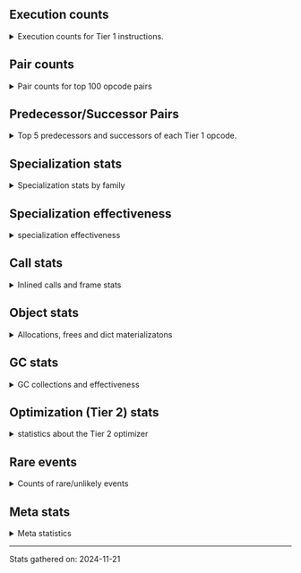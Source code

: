 ## Execution counts

<details>
<summary> Execution counts for Tier 1 instructions. </summary>


The "miss ratio" column shows the percentage of times the instruction
executed that it deoptimized. When this happens, the base unspecialized
instruction is not counted.

<table>
<thead>
<tr>
<th align="left">Name</th>
<th align="right">Base Count</th>
<th align="right">Head Count</th>
<th align="right">Change</th>
</tr>
</thead>
<tbody>
<tr>
<td align="left">POP_JUMP_IF_NONE</td>
<td align="right">149,760</td>
<td align="right">583,680</td>
<td align="right">289.7%</td>
</tr>
<tr>
<td align="left">COMPARE_OP_STR</td>
<td align="right">207,600</td>
<td align="right">669,980</td>
<td align="right">222.7%</td>
</tr>
<tr>
<td align="left">BUILD_LIST</td>
<td align="right">263,660</td>
<td align="right">710,160</td>
<td align="right">169.3%</td>
</tr>
<tr>
<td align="left">TO_BOOL_INT</td>
<td align="right">15,360</td>
<td align="right">38,380</td>
<td align="right">149.9%</td>
</tr>
<tr>
<td align="left">BUILD_TUPLE</td>
<td align="right">610,880</td>
<td align="right">1,199,880</td>
<td align="right">96.4%</td>
</tr>
<tr>
<td align="left">LOAD_ATTR_NONDESCRIPTOR_WITH_VALUES</td>
<td align="right">1,209,100</td>
<td align="right">2,275,600</td>
<td align="right">88.2%</td>
</tr>
<tr>
<td align="left">LOAD_ATTR_PROPERTY</td>
<td align="right">891,480</td>
<td align="right">1,601,480</td>
<td align="right">79.6%</td>
</tr>
<tr>
<td align="left">TO_BOOL</td>
<td align="right">43,000</td>
<td align="right">69,340</td>
<td align="right">61.3%</td>
</tr>
<tr>
<td align="left">CALL_METHOD_DESCRIPTOR_NOARGS</td>
<td align="right">1,608,700</td>
<td align="right">2,400,260</td>
<td align="right">49.2%</td>
</tr>
<tr>
<td align="left">ENTER_EXECUTOR</td>
<td align="right">3,421,660</td>
<td align="right">4,815,400</td>
<td align="right">40.7%</td>
</tr>
<tr>
<td align="left">POP_TOP</td>
<td align="right">4,858,000</td>
<td align="right">6,814,860</td>
<td align="right">40.3%</td>
</tr>
<tr>
<td align="left">LOAD_SMALL_INT</td>
<td align="right">5,083,900</td>
<td align="right">6,687,280</td>
<td align="right">31.5%</td>
</tr>
<tr>
<td align="left">CONTAINS_OP_DICT</td>
<td align="right">3,162,260</td>
<td align="right">4,123,880</td>
<td align="right">30.4%</td>
</tr>
<tr>
<td align="left">SWAP</td>
<td align="right">1,608,600</td>
<td align="right">2,093,160</td>
<td align="right">30.1%</td>
</tr>
<tr>
<td align="left">UNPACK_SEQUENCE_TUPLE</td>
<td align="right">84,960</td>
<td align="right">107,520</td>
<td align="right">26.6%</td>
</tr>
<tr>
<td align="left">CALL_METHOD_DESCRIPTOR_FAST</td>
<td align="right">2,872,320</td>
<td align="right">3,616,500</td>
<td align="right">25.9%</td>
</tr>
<tr>
<td align="left">STORE_FAST_STORE_FAST</td>
<td align="right">1,801,120</td>
<td align="right">2,196,160</td>
<td align="right">21.9%</td>
</tr>
<tr>
<td align="left">FOR_ITER</td>
<td align="right">1,754,820</td>
<td align="right">2,134,600</td>
<td align="right">21.6%</td>
</tr>
<tr>
<td align="left">UNPACK_SEQUENCE_TWO_TUPLE</td>
<td align="right">1,743,040</td>
<td align="right">2,115,520</td>
<td align="right">21.4%</td>
</tr>
<tr>
<td align="left">GET_ITER</td>
<td align="right">2,142,940</td>
<td align="right">2,534,160</td>
<td align="right">18.3%</td>
</tr>
<tr>
<td align="left">STORE_ATTR_SLOT</td>
<td align="right">8,465,020</td>
<td align="right">10,005,040</td>
<td align="right">18.2%</td>
</tr>
<tr>
<td align="left">LOAD_ATTR_SLOT</td>
<td align="right">36,612,960</td>
<td align="right">43,235,280</td>
<td align="right">18.1%</td>
</tr>
<tr>
<td align="left">POP_JUMP_IF_TRUE</td>
<td align="right">12,213,080</td>
<td align="right">14,403,520</td>
<td align="right">17.9%</td>
</tr>
<tr>
<td align="left">TO_BOOL_BOOL</td>
<td align="right">8,455,460</td>
<td align="right">9,921,480</td>
<td align="right">17.3%</td>
</tr>
<tr>
<td align="left">FOR_ITER_LIST</td>
<td align="right">393,440</td>
<td align="right">454,080</td>
<td align="right">15.4%</td>
</tr>
<tr>
<td align="left">EXTENDED_ARG</td>
<td align="right">330,840</td>
<td align="right">380,120</td>
<td align="right">14.9%</td>
</tr>
<tr>
<td align="left">LOAD_ATTR_METHOD_NO_DICT</td>
<td align="right">18,633,320</td>
<td align="right">21,276,740</td>
<td align="right">14.2%</td>
</tr>
<tr>
<td align="left">NOP</td>
<td align="right">2,335,160</td>
<td align="right">2,649,640</td>
<td align="right">13.5%</td>
</tr>
<tr>
<td align="left">LOAD_FAST</td>
<td align="right">99,916,880</td>
<td align="right">112,993,980</td>
<td align="right">13.1%</td>
</tr>
<tr>
<td align="left">JUMP_BACKWARD</td>
<td align="right">859,240</td>
<td align="right">957,720</td>
<td align="right">11.5%</td>
</tr>
<tr>
<td align="left">COMPARE_OP</td>
<td align="right">5,016,360</td>
<td align="right">5,584,800</td>
<td align="right">11.3%</td>
</tr>
<tr>
<td align="left">STORE_FAST</td>
<td align="right">15,369,660</td>
<td align="right">17,034,880</td>
<td align="right">10.8%</td>
</tr>
<tr>
<td align="left">CONTAINS_OP</td>
<td align="right">31,360</td>
<td align="right">34,640</td>
<td align="right">10.5%</td>
</tr>
<tr>
<td align="left">LOAD_CONST_IMMORTAL</td>
<td align="right">17,805,540</td>
<td align="right">19,278,380</td>
<td align="right">8.3%</td>
</tr>
<tr>
<td align="left">LOAD_ATTR_NONDESCRIPTOR_NO_DICT</td>
<td align="right">4,483,380</td>
<td align="right">4,852,980</td>
<td align="right">8.2%</td>
</tr>
<tr>
<td align="left">CALL_ISINSTANCE</td>
<td align="right">3,848,480</td>
<td align="right">4,164,080</td>
<td align="right">8.2%</td>
</tr>
<tr>
<td align="left">COPY</td>
<td align="right">2,568,580</td>
<td align="right">2,768,720</td>
<td align="right">7.8%</td>
</tr>
<tr>
<td align="left">BINARY_OP_ADD_INT</td>
<td align="right">2,689,440</td>
<td align="right">2,891,600</td>
<td align="right">7.5%</td>
</tr>
<tr>
<td align="left">POP_JUMP_IF_FALSE</td>
<td align="right">28,108,000</td>
<td align="right">30,130,960</td>
<td align="right">7.2%</td>
</tr>
<tr>
<td align="left">RESUME_CHECK</td>
<td align="right">26,157,880</td>
<td align="right">27,977,820</td>
<td align="right">7.0%</td>
</tr>
<tr>
<td align="left">TO_BOOL_NONE</td>
<td align="right">8,868,560</td>
<td align="right">9,427,060</td>
<td align="right">6.3%</td>
</tr>
<tr>
<td align="left">TO_BOOL_LIST</td>
<td align="right">42,780</td>
<td align="right">45,260</td>
<td align="right">5.8%</td>
</tr>
<tr>
<td align="left">LOAD_FAST_LOAD_FAST</td>
<td align="right">11,225,040</td>
<td align="right">11,871,040</td>
<td align="right">5.8%</td>
</tr>
<tr>
<td align="left">LOAD_GLOBAL_BUILTIN</td>
<td align="right">12,197,260</td>
<td align="right">12,784,240</td>
<td align="right">4.8%</td>
</tr>
<tr>
<td align="left">BINARY_SUBSCR_STR_INT</td>
<td align="right">1,199,720</td>
<td align="right">1,251,920</td>
<td align="right">4.4%</td>
</tr>
<tr>
<td align="left">CALL_NON_PY_GENERAL</td>
<td align="right">535,620</td>
<td align="right">553,140</td>
<td align="right">3.3%</td>
</tr>
<tr>
<td align="left">COMPARE_OP_INT</td>
<td align="right">3,166,760</td>
<td align="right">3,264,900</td>
<td align="right">3.1%</td>
</tr>
<tr>
<td align="left">POP_JUMP_IF_NOT_NONE</td>
<td align="right">722,400</td>
<td align="right">744,420</td>
<td align="right">3.0%</td>
</tr>
<tr>
<td align="left">CALL_LIST_APPEND</td>
<td align="right">608,400</td>
<td align="right">625,920</td>
<td align="right">2.9%</td>
</tr>
<tr>
<td align="left">CALL_PY_EXACT_ARGS</td>
<td align="right">16,317,840</td>
<td align="right">16,766,260</td>
<td align="right">2.7%</td>
</tr>
<tr>
<td align="left">LOAD_ATTR</td>
<td align="right">6,545,600</td>
<td align="right">6,702,080</td>
<td align="right">2.4%</td>
</tr>
<tr>
<td align="left">LOAD_GLOBAL_MODULE</td>
<td align="right">11,281,340</td>
<td align="right">11,509,680</td>
<td align="right">2.0%</td>
</tr>
<tr>
<td align="left">BINARY_OP_SUBTRACT_INT</td>
<td align="right">1,879,140</td>
<td align="right">1,908,520</td>
<td align="right">1.6%</td>
</tr>
<tr>
<td align="left">CONTAINS_OP_SET</td>
<td align="right">1,182,480</td>
<td align="right">1,200,000</td>
<td align="right">1.5%</td>
</tr>
<tr>
<td align="left">JUMP_FORWARD</td>
<td align="right">1,413,600</td>
<td align="right">1,432,380</td>
<td align="right">1.3%</td>
</tr>
<tr>
<td align="left">CALL_LEN</td>
<td align="right">585,200</td>
<td align="right">591,360</td>
<td align="right">1.1%</td>
</tr>
<tr>
<td align="left">TO_BOOL_STR</td>
<td align="right">2,776,800</td>
<td align="right">2,802,860</td>
<td align="right">0.9%</td>
</tr>
<tr>
<td align="left">CALL_PY_GENERAL</td>
<td align="right">3,501,680</td>
<td align="right">3,533,040</td>
<td align="right">0.9%</td>
</tr>
<tr>
<td align="left">TO_BOOL_ALWAYS_TRUE</td>
<td align="right">8,139,480</td>
<td align="right">8,166,300</td>
<td align="right">0.3%</td>
</tr>
<tr>
<td align="left">LOAD_CONST</td>
<td align="right">1,010,640</td>
<td align="right">1,013,880</td>
<td align="right">0.3%</td>
</tr>
<tr>
<td align="left">BINARY_SUBSCR_LIST_INT</td>
<td align="right">1,628,180</td>
<td align="right">1,632,220</td>
<td align="right">0.2%</td>
</tr>
<tr>
<td align="left">RETURN_VALUE</td>
<td align="right">28,122,100</td>
<td align="right">28,175,060</td>
<td align="right">0.2%</td>
</tr>
<tr>
<td align="left">INTERPRETER_EXIT</td>
<td align="right">4,684,800</td>
<td align="right">4,684,800</td>
<td align="right">0.0%</td>
</tr>
<tr>
<td align="left">CALL_BUILTIN_O</td>
<td align="right">3,336,960</td>
<td align="right">3,336,960</td>
<td align="right">0.0%</td>
</tr>
<tr>
<td align="left">LOAD_ATTR_METHOD_WITH_VALUES</td>
<td align="right">3,109,000</td>
<td align="right">3,109,000</td>
<td align="right">0.0%</td>
</tr>
<tr>
<td align="left">LOAD_ATTR_INSTANCE_VALUE</td>
<td align="right">2,627,220</td>
<td align="right">2,627,220</td>
<td align="right">0.0%</td>
</tr>
<tr>
<td align="left">PUSH_NULL</td>
<td align="right">2,315,820</td>
<td align="right">2,315,820</td>
<td align="right">0.0%</td>
</tr>
<tr>
<td align="left">LOAD_DEREF</td>
<td align="right">2,089,080</td>
<td align="right">2,089,080</td>
<td align="right">0.0%</td>
</tr>
<tr>
<td align="left">LOAD_ATTR_MODULE</td>
<td align="right">1,417,080</td>
<td align="right">1,417,080</td>
<td align="right">0.0%</td>
</tr>
<tr>
<td align="left">FORMAT_SIMPLE</td>
<td align="right">1,301,760</td>
<td align="right">1,301,760</td>
<td align="right">0.0%</td>
</tr>
<tr>
<td align="left">CALL_BUILTIN_FAST</td>
<td align="right">1,201,920</td>
<td align="right">1,201,920</td>
<td align="right">0.0%</td>
</tr>
<tr>
<td align="left">BUILD_STRING</td>
<td align="right">879,360</td>
<td align="right">879,360</td>
<td align="right">0.0%</td>
</tr>
<tr>
<td align="left">CALL_BOUND_METHOD_EXACT_ARGS</td>
<td align="right">863,600</td>
<td align="right">863,600</td>
<td align="right">0.0%</td>
</tr>
<tr>
<td align="left">BINARY_SUBSCR_DICT</td>
<td align="right">710,400</td>
<td align="right">710,400</td>
<td align="right">0.0%</td>
</tr>
<tr>
<td align="left">MAKE_CELL</td>
<td align="right">656,700</td>
<td align="right">656,700</td>
<td align="right">0.0%</td>
</tr>
<tr>
<td align="left">CALL_TYPE_1</td>
<td align="right">595,200</td>
<td align="right">595,200</td>
<td align="right">0.0%</td>
</tr>
<tr>
<td align="left">CALL_BUILTIN_FAST_WITH_KEYWORDS</td>
<td align="right">529,920</td>
<td align="right">529,920</td>
<td align="right">0.0%</td>
</tr>
<tr>
<td align="left">BUILD_MAP</td>
<td align="right">514,560</td>
<td align="right">514,560</td>
<td align="right">0.0%</td>
</tr>
<tr>
<td align="left">CALL_KW_PY</td>
<td align="right">480,000</td>
<td align="right">480,000</td>
<td align="right">0.0%</td>
</tr>
<tr>
<td align="left">BINARY_OP_INPLACE_ADD_UNICODE</td>
<td align="right">457,780</td>
<td align="right">457,780</td>
<td align="right">0.0%</td>
</tr>
<tr>
<td align="left">CALL_FUNCTION_EX</td>
<td align="right">434,040</td>
<td align="right">434,040</td>
<td align="right">0.0%</td>
</tr>
<tr>
<td align="left">DICT_MERGE</td>
<td align="right">422,400</td>
<td align="right">422,400</td>
<td align="right">0.0%</td>
</tr>
<tr>
<td align="left">YIELD_VALUE</td>
<td align="right">376,320</td>
<td align="right">376,320</td>
<td align="right">0.0%</td>
</tr>
<tr>
<td align="left">FOR_ITER_TUPLE</td>
<td align="right">351,940</td>
<td align="right">351,940</td>
<td align="right">0.0%</td>
</tr>
<tr>
<td align="left">IS_OP</td>
<td align="right">314,940</td>
<td align="right">314,940</td>
<td align="right">0.0%</td>
</tr>
<tr>
<td align="left">CALL_KW_NON_PY</td>
<td align="right">245,760</td>
<td align="right">245,760</td>
<td align="right">0.0%</td>
</tr>
<tr>
<td align="left">CALL_METHOD_DESCRIPTOR_O</td>
<td align="right">222,780</td>
<td align="right">222,780</td>
<td align="right">0.0%</td>
</tr>
<tr>
<td align="left">RETURN_GENERATOR</td>
<td align="right">188,160</td>
<td align="right">188,160</td>
<td align="right">0.0%</td>
</tr>
<tr>
<td align="left">MAKE_FUNCTION</td>
<td align="right">180,540</td>
<td align="right">180,540</td>
<td align="right">0.0%</td>
</tr>
<tr>
<td align="left">STORE_SUBSCR_DICT</td>
<td align="right">172,800</td>
<td align="right">172,800</td>
<td align="right">0.0%</td>
</tr>
<tr>
<td align="left">LIST_APPEND</td>
<td align="right">111,360</td>
<td align="right">111,360</td>
<td align="right">0.0%</td>
</tr>
<tr>
<td align="left">STORE_FAST_LOAD_FAST</td>
<td align="right">90,000</td>
<td align="right">90,000</td>
<td align="right">0.0%</td>
</tr>
<tr>
<td align="left">FOR_ITER_GEN</td>
<td align="right">76,800</td>
<td align="right">76,800</td>
<td align="right">0.0%</td>
</tr>
<tr>
<td align="left">STORE_DEREF</td>
<td align="right">65,340</td>
<td align="right">65,340</td>
<td align="right">0.0%</td>
</tr>
<tr>
<td align="left">COPY_FREE_VARS</td>
<td align="right">61,500</td>
<td align="right">61,500</td>
<td align="right">0.0%</td>
</tr>
<tr>
<td align="left">LOAD_ATTR_CLASS_WITH_METACLASS_CHECK</td>
<td align="right">49,920</td>
<td align="right">49,920</td>
<td align="right">0.0%</td>
</tr>
<tr>
<td align="left">CALL_METHOD_DESCRIPTOR_FAST_WITH_KEYWORDS</td>
<td align="right">46,080</td>
<td align="right">46,080</td>
<td align="right">0.0%</td>
</tr>
<tr>
<td align="left">CHECK_EXC_MATCH</td>
<td align="right">42,240</td>
<td align="right">42,240</td>
<td align="right">0.0%</td>
</tr>
<tr>
<td align="left">POP_EXCEPT</td>
<td align="right">42,240</td>
<td align="right">42,240</td>
<td align="right">0.0%</td>
</tr>
<tr>
<td align="left">PUSH_EXC_INFO</td>
<td align="right">42,240</td>
<td align="right">42,240</td>
<td align="right">0.0%</td>
</tr>
<tr>
<td align="left">SET_FUNCTION_ATTRIBUTE</td>
<td align="right">30,780</td>
<td align="right">30,780</td>
<td align="right">0.0%</td>
</tr>
<tr>
<td align="left">LOAD_FAST_AND_CLEAR</td>
<td align="right">30,720</td>
<td align="right">30,720</td>
<td align="right">0.0%</td>
</tr>
<tr>
<td align="left">SEND_GEN</td>
<td align="right">30,720</td>
<td align="right">30,720</td>
<td align="right">0.0%</td>
</tr>
<tr>
<td align="left">JUMP_BACKWARD_NO_INTERRUPT</td>
<td align="right">26,880</td>
<td align="right">26,880</td>
<td align="right">0.0%</td>
</tr>
<tr>
<td align="left">CALL_STR_1</td>
<td align="right">26,880</td>
<td align="right">26,880</td>
<td align="right">0.0%</td>
</tr>
<tr>
<td align="left">CALL_BUILTIN_CLASS</td>
<td align="right">23,100</td>
<td align="right">23,100</td>
<td align="right">0.0%</td>
</tr>
<tr>
<td align="left">UNARY_NOT</td>
<td align="right">23,040</td>
<td align="right">23,040</td>
<td align="right">0.0%</td>
</tr>
<tr>
<td align="left">LOAD_FAST_CHECK</td>
<td align="right">23,040</td>
<td align="right">23,040</td>
<td align="right">0.0%</td>
</tr>
<tr>
<td align="left">LIST_EXTEND</td>
<td align="right">19,260</td>
<td align="right">19,260</td>
<td align="right">0.0%</td>
</tr>
<tr>
<td align="left">CALL_INTRINSIC_1</td>
<td align="right">11,580</td>
<td align="right">11,580</td>
<td align="right">0.0%</td>
</tr>
<tr>
<td align="left">END_FOR</td>
<td align="right">11,520</td>
<td align="right">11,520</td>
<td align="right">0.0%</td>
</tr>
<tr>
<td align="left">CALL_BOUND_METHOD_GENERAL</td>
<td align="right">10,340</td>
<td align="right">10,340</td>
<td align="right">0.0%</td>
</tr>
<tr>
<td align="left">BINARY_SUBSCR</td>
<td align="right">7,740</td>
<td align="right">7,740</td>
<td align="right">0.0%</td>
</tr>
<tr>
<td align="left">DICT_UPDATE</td>
<td align="right">7,680</td>
<td align="right">7,680</td>
<td align="right">0.0%</td>
</tr>
<tr>
<td align="left">BINARY_SUBSCR_GETITEM</td>
<td align="right">7,680</td>
<td align="right">7,680</td>
<td align="right">0.0%</td>
</tr>
<tr>
<td align="left">FOR_ITER_RANGE</td>
<td align="right">3,900</td>
<td align="right">3,900</td>
<td align="right">0.0%</td>
</tr>
<tr>
<td align="left">BINARY_OP_ADD_FLOAT</td>
<td align="right">3,840</td>
<td align="right">3,840</td>
<td align="right">0.0%</td>
</tr>
<tr>
<td align="left">END_SEND</td>
<td align="right">3,840</td>
<td align="right">3,840</td>
<td align="right">0.0%</td>
</tr>
<tr>
<td align="left">GET_YIELD_FROM_ITER</td>
<td align="right">3,840</td>
<td align="right">3,840</td>
<td align="right">0.0%</td>
</tr>
<tr>
<td align="left">IMPORT_NAME</td>
<td align="right">3,840</td>
<td align="right">3,840</td>
<td align="right">0.0%</td>
</tr>
<tr>
<td align="left">MAP_ADD</td>
<td align="right">3,840</td>
<td align="right">3,840</td>
<td align="right">0.0%</td>
</tr>
<tr>
<td align="left">BINARY_OP_SUBTRACT_FLOAT</td>
<td align="right">3,840</td>
<td align="right">3,840</td>
<td align="right">0.0%</td>
</tr>
<tr>
<td align="left">CALL</td>
<td align="right">220</td>
<td align="right">220</td>
<td align="right">0.0%</td>
</tr>
<tr>
<td align="left">LOAD_GLOBAL</td>
<td align="right">80</td>
<td align="right">80</td>
<td align="right">0.0%</td>
</tr>
<tr>
<td align="left">BINARY_SUBSCR_TUPLE_INT</td>
<td align="right">60</td>
<td align="right">60</td>
<td align="right">0.0%</td>
</tr>
<tr>
<td align="left">UNPACK_SEQUENCE</td>
<td align="right">20</td>
<td align="right">20</td>
<td align="right">0.0%</td>
</tr>
<tr>
<td align="left">BINARY_SLICE</td>
<td align="right"></td>
<td align="right">1,340,160</td>
<td align="right"></td>
</tr>
</tbody>
</table>


</details>

## Pair counts

<details>
<summary> Pair counts for top 100 opcode pairs </summary>


Pairs of specialized operations that deoptimize and are then followed by
the corresponding unspecialized instruction are not counted as pairs.

Not included in comparative output.


</details>

## Predecessor/Successor Pairs

<details>
<summary> Top 5 predecessors and successors of each Tier 1 opcode. </summary>


This does not include the unspecialized instructions that occur after a
specialized instruction deoptimizes.

Not included in comparative output.


</details>

## Specialization stats

<details>
<summary> Specialization stats by family </summary>

### BINARY_OP

<details>
<summary> specialization stats for BINARY_OP family </summary>

<table>
<thead>
<tr>
<th align="left">Kind</th>
<th align="right">Base Count</th>
<th align="right">Base Ratio</th>
<th align="right">Head Count</th>
<th align="right">Head Ratio</th>
<th align="right">Change</th>
</tr>
</thead>
<tbody>
<tr>
<td align="left">
hit
<details>
<summary>ⓘ</summary>

Specialized instructions that complete.
</details>
</td>
<td align="right">19,441,860</td>
<td align="right">100.0%</td>
<td align="right">19,441,860</td>
<td align="right">100.0%</td>
<td align="right">0.0%</td>
</tr>
<tr>
<td align="left">
miss
<details>
<summary>ⓘ</summary>

Specialized instructions that deopt.
</details>
</td>
<td align="right">60</td>
<td align="right">0.0%</td>
<td align="right">60</td>
<td align="right">0.0%</td>
<td align="right">0.0%</td>
</tr>
</tbody>
</table>


</details>

### BINARY_SLICE

<details>
<summary> specialization stats for BINARY_SLICE family </summary>

<table>
<thead>
<tr>
<th align="left">Kind</th>
<th align="right">Base Count</th>
<th align="right">Base Ratio</th>
<th align="right">Head Count</th>
<th align="right">Head Ratio</th>
<th align="right">Change</th>
</tr>
</thead>
<tbody>
<tr>
<td align="left">
deferred
<details>
<summary>ⓘ</summary>

Lists the number of "deferred" (i.e. not specialized) instructions executed.
</details>
</td>
<td align="right"></td>
<td align="right"></td>
<td align="right">1,340,160</td>
<td align="right">100.0%</td>
<td align="right"></td>
</tr>
</tbody>
</table>


</details>

### BINARY_SUBSCR

<details>
<summary> specialization stats for BINARY_SUBSCR family </summary>

<table>
<thead>
<tr>
<th align="left">Kind</th>
<th align="right">Base Count</th>
<th align="right">Base Ratio</th>
<th align="right">Head Count</th>
<th align="right">Head Ratio</th>
<th align="right">Change</th>
</tr>
</thead>
<tbody>
<tr>
<td align="left">
deferred
<details>
<summary>ⓘ</summary>

Lists the number of "deferred" (i.e. not specialized) instructions executed.
</details>
</td>
<td align="right">7,680</td>
<td align="right">0.1%</td>
<td align="right">7,680</td>
<td align="right">0.1%</td>
<td align="right">0.0%</td>
</tr>
<tr>
<td align="left">
hit
<details>
<summary>ⓘ</summary>

Specialized instructions that complete.
</details>
</td>
<td align="right">13,044,540</td>
<td align="right">99.9%</td>
<td align="right">13,044,540</td>
<td align="right">99.9%</td>
<td align="right">0.0%</td>
</tr>
<tr>
<td align="left">
miss
<details>
<summary>ⓘ</summary>

Specialized instructions that deopt.
</details>
</td>
<td align="right">11,740</td>
<td align="right">0.1%</td>
<td align="right">11,740</td>
<td align="right">0.1%</td>
<td align="right">0.0%</td>
</tr>
</tbody>
</table>

<table>
<thead>
<tr>
<th align="left">Success</th>
<th align="right">Base Count</th>
<th align="right">Base Ratio</th>
<th align="right">Head Count</th>
<th align="right">Head Ratio</th>
<th align="right">Change</th>
</tr>
</thead>
<tbody>
<tr>
<td align="left">Success</td>
<td align="right">240</td>
<td align="right">85.7%</td>
<td align="right">240</td>
<td align="right">85.7%</td>
<td align="right">0.0%</td>
</tr>
<tr>
<td align="left">Failure</td>
<td align="right">40</td>
<td align="right">14.3%</td>
<td align="right">40</td>
<td align="right">14.3%</td>
<td align="right">0.0%</td>
</tr>
</tbody>
</table>

<table>
<thead>
<tr>
<th align="left">Failure kind</th>
<th align="right">Base Count</th>
<th align="right">Base Ratio</th>
<th align="right">Head Count</th>
<th align="right">Head Ratio</th>
<th align="right">Change</th>
</tr>
</thead>
<tbody>
<tr>
<td align="left">list slice</td>
<td align="right">40</td>
<td align="right">100.0%</td>
<td align="right">40</td>
<td align="right">100.0%</td>
<td align="right">0.0%</td>
</tr>
</tbody>
</table>


</details>

### CALL

<details>
<summary> specialization stats for CALL family </summary>

<table>
<thead>
<tr>
<th align="left">Kind</th>
<th align="right">Base Count</th>
<th align="right">Base Ratio</th>
<th align="right">Head Count</th>
<th align="right">Head Ratio</th>
<th align="right">Change</th>
</tr>
</thead>
<tbody>
<tr>
<td align="left">
hit
<details>
<summary>ⓘ</summary>

Specialized instructions that complete.
</details>
</td>
<td align="right">42,462,860</td>
<td align="right">97.2%</td>
<td align="right">42,462,860</td>
<td align="right">97.2%</td>
<td align="right">0.0%</td>
</tr>
<tr>
<td align="left">
miss
<details>
<summary>ⓘ</summary>

Specialized instructions that deopt.
</details>
</td>
<td align="right">1,221,740</td>
<td align="right">2.8%</td>
<td align="right">1,221,740</td>
<td align="right">2.8%</td>
<td align="right">0.0%</td>
</tr>
</tbody>
</table>

<table>
<thead>
<tr>
<th align="left">Success</th>
<th align="right">Base Count</th>
<th align="right">Base Ratio</th>
<th align="right">Head Count</th>
<th align="right">Head Ratio</th>
<th align="right">Change</th>
</tr>
</thead>
<tbody>
<tr>
<td align="left">Success</td>
<td align="right">23,280</td>
<td align="right">100.0%</td>
<td align="right">23,280</td>
<td align="right">100.0%</td>
<td align="right">0.0%</td>
</tr>
<tr>
<td align="left">Failure</td>
<td align="right">0</td>
<td align="right">0.0%</td>
<td align="right">0</td>
<td align="right">0.0%</td>
<td align="right"></td>
</tr>
</tbody>
</table>


</details>

### COMPARE_OP

<details>
<summary> specialization stats for COMPARE_OP family </summary>

<table>
<thead>
<tr>
<th align="left">Kind</th>
<th align="right">Base Count</th>
<th align="right">Base Ratio</th>
<th align="right">Head Count</th>
<th align="right">Head Ratio</th>
<th align="right">Change</th>
</tr>
</thead>
<tbody>
<tr>
<td align="left">
deferred
<details>
<summary>ⓘ</summary>

Lists the number of "deferred" (i.e. not specialized) instructions executed.
</details>
</td>
<td align="right">5,015,040</td>
<td align="right">26.4%</td>
<td align="right">5,583,360</td>
<td align="right">28.5%</td>
<td align="right">11.3%</td>
</tr>
<tr>
<td align="left">
hit
<details>
<summary>ⓘ</summary>

Specialized instructions that complete.
</details>
</td>
<td align="right">13,973,760</td>
<td align="right">73.6%</td>
<td align="right">13,973,760</td>
<td align="right">71.4%</td>
<td align="right">0.0%</td>
</tr>
</tbody>
</table>

<table>
<thead>
<tr>
<th align="left">Success</th>
<th align="right">Base Count</th>
<th align="right">Base Ratio</th>
<th align="right">Head Count</th>
<th align="right">Head Ratio</th>
<th align="right">Change</th>
</tr>
</thead>
<tbody>
<tr>
<td align="left">Failure</td>
<td align="right">1,320</td>
<td align="right">100.0%</td>
<td align="right">1,440</td>
<td align="right">100.0%</td>
<td align="right">9.1%</td>
</tr>
<tr>
<td align="left">Success</td>
<td align="right">0</td>
<td align="right">0.0%</td>
<td align="right">0</td>
<td align="right">0.0%</td>
<td align="right"></td>
</tr>
</tbody>
</table>

<table>
<thead>
<tr>
<th align="left">Failure kind</th>
<th align="right">Base Count</th>
<th align="right">Base Ratio</th>
<th align="right">Head Count</th>
<th align="right">Head Ratio</th>
<th align="right">Change</th>
</tr>
</thead>
<tbody>
<tr>
<td align="left">baseobject</td>
<td align="right">1,320</td>
<td align="right">100.0%</td>
<td align="right">1,320</td>
<td align="right">91.7%</td>
<td align="right">0.0%</td>
</tr>
<tr>
<td align="left">different types</td>
<td align="right"></td>
<td align="right"></td>
<td align="right">120</td>
<td align="right">8.3%</td>
<td align="right"></td>
</tr>
</tbody>
</table>


</details>

### CONTAINS_OP

<details>
<summary> specialization stats for CONTAINS_OP family </summary>

<table>
<thead>
<tr>
<th align="left">Kind</th>
<th align="right">Base Count</th>
<th align="right">Base Ratio</th>
<th align="right">Head Count</th>
<th align="right">Head Ratio</th>
<th align="right">Change</th>
</tr>
</thead>
<tbody>
<tr>
<td align="left">
deferred
<details>
<summary>ⓘ</summary>

Lists the number of "deferred" (i.e. not specialized) instructions executed.
</details>
</td>
<td align="right">31,320</td>
<td align="right">0.4%</td>
<td align="right">34,560</td>
<td align="right">0.5%</td>
<td align="right">10.3%</td>
</tr>
<tr>
<td align="left">
hit
<details>
<summary>ⓘ</summary>

Specialized instructions that complete.
</details>
</td>
<td align="right">6,650,880</td>
<td align="right">91.2%</td>
<td align="right">6,650,880</td>
<td align="right">91.2%</td>
<td align="right">0.0%</td>
</tr>
<tr>
<td align="left">
miss
<details>
<summary>ⓘ</summary>

Specialized instructions that deopt.
</details>
</td>
<td align="right">610,560</td>
<td align="right">8.4%</td>
<td align="right">610,560</td>
<td align="right">8.4%</td>
<td align="right">0.0%</td>
</tr>
</tbody>
</table>

<table>
<thead>
<tr>
<th align="left">Success</th>
<th align="right">Base Count</th>
<th align="right">Base Ratio</th>
<th align="right">Head Count</th>
<th align="right">Head Ratio</th>
<th align="right">Change</th>
</tr>
</thead>
<tbody>
<tr>
<td align="left">Failure</td>
<td align="right">40</td>
<td align="right">100.0%</td>
<td align="right">80</td>
<td align="right">100.0%</td>
<td align="right">100.0%</td>
</tr>
<tr>
<td align="left">Success</td>
<td align="right">0</td>
<td align="right">0.0%</td>
<td align="right">0</td>
<td align="right">0.0%</td>
<td align="right"></td>
</tr>
</tbody>
</table>

<table>
<thead>
<tr>
<th align="left">Failure kind</th>
<th align="right">Base Count</th>
<th align="right">Base Ratio</th>
<th align="right">Head Count</th>
<th align="right">Head Ratio</th>
<th align="right">Change</th>
</tr>
</thead>
<tbody>
<tr>
<td align="left">list</td>
<td align="right">40</td>
<td align="right">100.0%</td>
<td align="right">40</td>
<td align="right">50.0%</td>
<td align="right">0.0%</td>
</tr>
<tr>
<td align="left">tuple</td>
<td align="right"></td>
<td align="right"></td>
<td align="right">40</td>
<td align="right">50.0%</td>
<td align="right"></td>
</tr>
</tbody>
</table>


</details>

### FOR_ITER

<details>
<summary> specialization stats for FOR_ITER family </summary>

<table>
<thead>
<tr>
<th align="left">Kind</th>
<th align="right">Base Count</th>
<th align="right">Base Ratio</th>
<th align="right">Head Count</th>
<th align="right">Head Ratio</th>
<th align="right">Change</th>
</tr>
</thead>
<tbody>
<tr>
<td align="left">
deferred
<details>
<summary>ⓘ</summary>

Lists the number of "deferred" (i.e. not specialized) instructions executed.
</details>
</td>
<td align="right">1,754,320</td>
<td align="right">68.0%</td>
<td align="right">2,134,020</td>
<td align="right">70.6%</td>
<td align="right">21.6%</td>
</tr>
<tr>
<td align="left">
hit
<details>
<summary>ⓘ</summary>

Specialized instructions that complete.
</details>
</td>
<td align="right">826,080</td>
<td align="right">32.0%</td>
<td align="right">886,720</td>
<td align="right">29.3%</td>
<td align="right">7.3%</td>
</tr>
</tbody>
</table>

<table>
<thead>
<tr>
<th align="left">Success</th>
<th align="right">Base Count</th>
<th align="right">Base Ratio</th>
<th align="right">Head Count</th>
<th align="right">Head Ratio</th>
<th align="right">Change</th>
</tr>
</thead>
<tbody>
<tr>
<td align="left">Failure</td>
<td align="right">500</td>
<td align="right">100.0%</td>
<td align="right">580</td>
<td align="right">100.0%</td>
<td align="right">16.0%</td>
</tr>
<tr>
<td align="left">Success</td>
<td align="right">0</td>
<td align="right">0.0%</td>
<td align="right">0</td>
<td align="right">0.0%</td>
<td align="right"></td>
</tr>
</tbody>
</table>

<table>
<thead>
<tr>
<th align="left">Failure kind</th>
<th align="right">Base Count</th>
<th align="right">Base Ratio</th>
<th align="right">Head Count</th>
<th align="right">Head Ratio</th>
<th align="right">Change</th>
</tr>
</thead>
<tbody>
<tr>
<td align="left">dict items</td>
<td align="right">220</td>
<td align="right">44.0%</td>
<td align="right">300</td>
<td align="right">51.7%</td>
<td align="right">36.4%</td>
</tr>
<tr>
<td align="left">dict keys</td>
<td align="right">120</td>
<td align="right">24.0%</td>
<td align="right">120</td>
<td align="right">20.7%</td>
<td align="right">0.0%</td>
</tr>
<tr>
<td align="left">ascii string</td>
<td align="right">120</td>
<td align="right">24.0%</td>
<td align="right">120</td>
<td align="right">20.7%</td>
<td align="right">0.0%</td>
</tr>
<tr>
<td align="left">enumerate</td>
<td align="right">40</td>
<td align="right">8.0%</td>
<td align="right">40</td>
<td align="right">6.9%</td>
<td align="right">0.0%</td>
</tr>
</tbody>
</table>


</details>

### LOAD_ATTR

<details>
<summary> specialization stats for LOAD_ATTR family </summary>

<table>
<thead>
<tr>
<th align="left">Kind</th>
<th align="right">Base Count</th>
<th align="right">Base Ratio</th>
<th align="right">Head Count</th>
<th align="right">Head Ratio</th>
<th align="right">Change</th>
</tr>
</thead>
<tbody>
<tr>
<td align="left">
miss
<details>
<summary>ⓘ</summary>

Specialized instructions that deopt.
</details>
</td>
<td align="right">2,845,700</td>
<td align="right">1.7%</td>
<td align="right">4,326,520</td>
<td align="right">2.5%</td>
<td align="right">52.0%</td>
</tr>
<tr>
<td align="left">
deferred
<details>
<summary>ⓘ</summary>

Lists the number of "deferred" (i.e. not specialized) instructions executed.
</details>
</td>
<td align="right">6,540,600</td>
<td align="right">3.9%</td>
<td align="right">6,697,020</td>
<td align="right">3.9%</td>
<td align="right">2.4%</td>
</tr>
<tr>
<td align="left">
hit
<details>
<summary>ⓘ</summary>

Specialized instructions that complete.
</details>
</td>
<td align="right">159,353,420</td>
<td align="right">94.4%</td>
<td align="right">159,347,420</td>
<td align="right">93.5%</td>
<td align="right">-0.0%</td>
</tr>
<tr>
<td align="left">
deopt
<details>
<summary>ⓘ</summary>

Specialized instructions that deopt.
</details>
</td>
<td align="right">474,880</td>
<td align="right">0.3%</td>
<td align="right">474,880</td>
<td align="right">0.3%</td>
<td align="right">0.0%</td>
</tr>
</tbody>
</table>

<table>
<thead>
<tr>
<th align="left">Success</th>
<th align="right">Base Count</th>
<th align="right">Base Ratio</th>
<th align="right">Head Count</th>
<th align="right">Head Ratio</th>
<th align="right">Change</th>
</tr>
</thead>
<tbody>
<tr>
<td align="left">Success</td>
<td align="right">53,900</td>
<td align="right">91.8%</td>
<td align="right">81,840</td>
<td align="right">94.4%</td>
<td align="right">51.8%</td>
</tr>
<tr>
<td align="left">Failure</td>
<td align="right">4,820</td>
<td align="right">8.2%</td>
<td align="right">4,880</td>
<td align="right">5.6%</td>
<td align="right">1.2%</td>
</tr>
</tbody>
</table>

<table>
<thead>
<tr>
<th align="left">Failure kind</th>
<th align="right">Base Count</th>
<th align="right">Base Ratio</th>
<th align="right">Head Count</th>
<th align="right">Head Ratio</th>
<th align="right">Change</th>
</tr>
</thead>
<tbody>
<tr>
<td align="left">mutable class</td>
<td align="right">3,720</td>
<td align="right">77.2%</td>
<td align="right">3,780</td>
<td align="right">77.5%</td>
<td align="right">1.6%</td>
</tr>
<tr>
<td align="left">method</td>
<td align="right">760</td>
<td align="right">15.8%</td>
<td align="right">760</td>
<td align="right">15.6%</td>
<td align="right">0.0%</td>
</tr>
<tr>
<td align="left">class method obj</td>
<td align="right">200</td>
<td align="right">4.1%</td>
<td align="right">200</td>
<td align="right">4.1%</td>
<td align="right">0.0%</td>
</tr>
<tr>
<td align="left">overridden</td>
<td align="right">40</td>
<td align="right">0.8%</td>
<td align="right">40</td>
<td align="right">0.8%</td>
<td align="right">0.0%</td>
</tr>
<tr>
<td align="left">expected error</td>
<td align="right">40</td>
<td align="right">0.8%</td>
<td align="right">40</td>
<td align="right">0.8%</td>
<td align="right">0.0%</td>
</tr>
</tbody>
</table>


</details>

### LOAD_GLOBAL

<details>
<summary> specialization stats for LOAD_GLOBAL family </summary>

<table>
<thead>
<tr>
<th align="left">Kind</th>
<th align="right">Base Count</th>
<th align="right">Base Ratio</th>
<th align="right">Head Count</th>
<th align="right">Head Ratio</th>
<th align="right">Change</th>
</tr>
</thead>
<tbody>
<tr>
<td align="left">
hit
<details>
<summary>ⓘ</summary>

Specialized instructions that complete.
</details>
</td>
<td align="right">23,478,600</td>
<td align="right">100.0%</td>
<td align="right">24,293,920</td>
<td align="right">100.0%</td>
<td align="right">3.5%</td>
</tr>
</tbody>
</table>

<table>
<thead>
<tr>
<th align="left">Success</th>
<th align="right">Base Count</th>
<th align="right">Base Ratio</th>
<th align="right">Head Count</th>
<th align="right">Head Ratio</th>
<th align="right">Change</th>
</tr>
</thead>
<tbody>
<tr>
<td align="left">Success</td>
<td align="right">80</td>
<td align="right">100.0%</td>
<td align="right">80</td>
<td align="right">100.0%</td>
<td align="right">0.0%</td>
</tr>
<tr>
<td align="left">Failure</td>
<td align="right">0</td>
<td align="right">0.0%</td>
<td align="right">0</td>
<td align="right">0.0%</td>
<td align="right"></td>
</tr>
</tbody>
</table>


</details>

### SEND

<details>
<summary> specialization stats for SEND family </summary>

<table>
<thead>
<tr>
<th align="left">Kind</th>
<th align="right">Base Count</th>
<th align="right">Base Ratio</th>
<th align="right">Head Count</th>
<th align="right">Head Ratio</th>
<th align="right">Change</th>
</tr>
</thead>
<tbody>
<tr>
<td align="left">
hit
<details>
<summary>ⓘ</summary>

Specialized instructions that complete.
</details>
</td>
<td align="right">30,720</td>
<td align="right">100.0%</td>
<td align="right">30,720</td>
<td align="right">100.0%</td>
<td align="right">0.0%</td>
</tr>
</tbody>
</table>


</details>

### STORE_ATTR

<details>
<summary> specialization stats for STORE_ATTR family </summary>

<table>
<thead>
<tr>
<th align="left">Kind</th>
<th align="right">Base Count</th>
<th align="right">Base Ratio</th>
<th align="right">Head Count</th>
<th align="right">Head Ratio</th>
<th align="right">Change</th>
</tr>
</thead>
<tbody>
<tr>
<td align="left">
miss
<details>
<summary>ⓘ</summary>

Specialized instructions that deopt.
</details>
</td>
<td align="right">1,586,180</td>
<td align="right">4.4%</td>
<td align="right">2,497,460</td>
<td align="right">6.8%</td>
<td align="right">57.5%</td>
</tr>
<tr>
<td align="left">
hit
<details>
<summary>ⓘ</summary>

Specialized instructions that complete.
</details>
</td>
<td align="right">34,375,100</td>
<td align="right">95.6%</td>
<td align="right">34,333,040</td>
<td align="right">93.2%</td>
<td align="right">-0.1%</td>
</tr>
</tbody>
</table>

<table>
<thead>
<tr>
<th align="left">Success</th>
<th align="right">Base Count</th>
<th align="right">Base Ratio</th>
<th align="right">Head Count</th>
<th align="right">Head Ratio</th>
<th align="right">Change</th>
</tr>
</thead>
<tbody>
<tr>
<td align="left">Success</td>
<td align="right">29,940</td>
<td align="right">100.0%</td>
<td align="right">47,140</td>
<td align="right">100.0%</td>
<td align="right">57.4%</td>
</tr>
<tr>
<td align="left">Failure</td>
<td align="right">0</td>
<td align="right">0.0%</td>
<td align="right">0</td>
<td align="right">0.0%</td>
<td align="right"></td>
</tr>
</tbody>
</table>


</details>

### STORE_SUBSCR

<details>
<summary> specialization stats for STORE_SUBSCR family </summary>

<table>
<thead>
<tr>
<th align="left">Kind</th>
<th align="right">Base Count</th>
<th align="right">Base Ratio</th>
<th align="right">Head Count</th>
<th align="right">Head Ratio</th>
<th align="right">Change</th>
</tr>
</thead>
<tbody>
<tr>
<td align="left">
hit
<details>
<summary>ⓘ</summary>

Specialized instructions that complete.
</details>
</td>
<td align="right">172,800</td>
<td align="right">100.0%</td>
<td align="right">172,800</td>
<td align="right">100.0%</td>
<td align="right">0.0%</td>
</tr>
</tbody>
</table>


</details>

### TO_BOOL

<details>
<summary> specialization stats for TO_BOOL family </summary>

<table>
<thead>
<tr>
<th align="left">Kind</th>
<th align="right">Base Count</th>
<th align="right">Base Ratio</th>
<th align="right">Head Count</th>
<th align="right">Head Ratio</th>
<th align="right">Change</th>
</tr>
</thead>
<tbody>
<tr>
<td align="left">
deferred
<details>
<summary>ⓘ</summary>

Lists the number of "deferred" (i.e. not specialized) instructions executed.
</details>
</td>
<td align="right">42,860</td>
<td align="right">0.1%</td>
<td align="right">69,180</td>
<td align="right">0.2%</td>
<td align="right">61.4%</td>
</tr>
<tr>
<td align="left">
miss
<details>
<summary>ⓘ</summary>

Specialized instructions that deopt.
</details>
</td>
<td align="right">3,136,520</td>
<td align="right">8.2%</td>
<td align="right">3,187,000</td>
<td align="right">8.3%</td>
<td align="right">1.6%</td>
</tr>
<tr>
<td align="left">
hit
<details>
<summary>ⓘ</summary>

Specialized instructions that complete.
</details>
</td>
<td align="right">35,194,740</td>
<td align="right">91.7%</td>
<td align="right">35,167,560</td>
<td align="right">91.5%</td>
<td align="right">-0.1%</td>
</tr>
</tbody>
</table>

<table>
<thead>
<tr>
<th align="left">Success</th>
<th align="right">Base Count</th>
<th align="right">Base Ratio</th>
<th align="right">Head Count</th>
<th align="right">Head Ratio</th>
<th align="right">Change</th>
</tr>
</thead>
<tbody>
<tr>
<td align="left">Failure</td>
<td align="right">120</td>
<td align="right">0.2%</td>
<td align="right">140</td>
<td align="right">0.2%</td>
<td align="right">16.7%</td>
</tr>
<tr>
<td align="left">Success</td>
<td align="right">59,120</td>
<td align="right">99.8%</td>
<td align="right">60,060</td>
<td align="right">99.8%</td>
<td align="right">1.6%</td>
</tr>
</tbody>
</table>

<table>
<thead>
<tr>
<th align="left">Failure kind</th>
<th align="right">Base Count</th>
<th align="right">Base Ratio</th>
<th align="right">Head Count</th>
<th align="right">Head Ratio</th>
<th align="right">Change</th>
</tr>
</thead>
<tbody>
<tr>
<td align="left">sequence</td>
<td align="right">40</td>
<td align="right">33.3%</td>
<td align="right">60</td>
<td align="right">42.9%</td>
<td align="right">50.0%</td>
</tr>
<tr>
<td align="left">other</td>
<td align="right">40</td>
<td align="right">33.3%</td>
<td align="right">40</td>
<td align="right">28.6%</td>
<td align="right">0.0%</td>
</tr>
<tr>
<td align="left">dict</td>
<td align="right">40</td>
<td align="right">33.3%</td>
<td align="right">40</td>
<td align="right">28.6%</td>
<td align="right">0.0%</td>
</tr>
</tbody>
</table>


</details>

### UNPACK_SEQUENCE

<details>
<summary> specialization stats for UNPACK_SEQUENCE family </summary>

<table>
<thead>
<tr>
<th align="left">Kind</th>
<th align="right">Base Count</th>
<th align="right">Base Ratio</th>
<th align="right">Head Count</th>
<th align="right">Head Ratio</th>
<th align="right">Change</th>
</tr>
</thead>
<tbody>
<tr>
<td align="left">
hit
<details>
<summary>ⓘ</summary>

Specialized instructions that complete.
</details>
</td>
<td align="right">3,889,980</td>
<td align="right">100.0%</td>
<td align="right">3,889,980</td>
<td align="right">100.0%</td>
<td align="right">0.0%</td>
</tr>
</tbody>
</table>

<table>
<thead>
<tr>
<th align="left">Success</th>
<th align="right">Base Count</th>
<th align="right">Base Ratio</th>
<th align="right">Head Count</th>
<th align="right">Head Ratio</th>
<th align="right">Change</th>
</tr>
</thead>
<tbody>
<tr>
<td align="left">Success</td>
<td align="right">20</td>
<td align="right">100.0%</td>
<td align="right">20</td>
<td align="right">100.0%</td>
<td align="right">0.0%</td>
</tr>
<tr>
<td align="left">Failure</td>
<td align="right">0</td>
<td align="right">0.0%</td>
<td align="right">0</td>
<td align="right">0.0%</td>
<td align="right"></td>
</tr>
</tbody>
</table>


</details>


</details>

## Specialization effectiveness

<details>
<summary> specialization effectiveness </summary>


All entries are execution counts. Should add up to the total number of
Tier 1 instructions executed.

<table>
<thead>
<tr>
<th align="left">Instructions</th>
<th align="right">Base Count</th>
<th align="right">Base Ratio</th>
<th align="right">Head Count</th>
<th align="right">Head Ratio</th>
<th align="right">Change</th>
</tr>
</thead>
<tbody>
<tr>
<td align="left">
Specialized misses
<details>
<summary>ⓘ</summary>

Specialized instructions, e.g. `LOAD_ATTR_MODULE` that deopt.
</details>
</td>
<td align="right">9,412,840</td>
<td align="right">2.0%</td>
<td align="right">11,855,340</td>
<td align="right">2.2%</td>
<td align="right">25.9%</td>
</tr>
<tr>
<td align="left">
Not specialized
<details>
<summary>ⓘ</summary>

Instructions that could be specialized but aren't, e.g. `LOAD_ATTR`, `BINARY_SLICE`.
</details>
</td>
<td align="right">13,399,200</td>
<td align="right">2.8%</td>
<td align="right">15,873,680</td>
<td align="right">3.0%</td>
<td align="right">18.5%</td>
</tr>
<tr>
<td align="left">
Basic
<details>
<summary>ⓘ</summary>

Instructions that are not and cannot be specialized, e.g. `LOAD_FAST`.
</details>
</td>
<td align="right">239,149,000</td>
<td align="right">49.6%</td>
<td align="right">267,204,320</td>
<td align="right">49.8%</td>
<td align="right">11.7%</td>
</tr>
<tr>
<td align="left">
Specialized hits
<details>
<summary>ⓘ</summary>

Specialized instructions, e.g. `LOAD_ATTR_MODULE` that complete.
</details>
</td>
<td align="right">220,443,660</td>
<td align="right">45.7%</td>
<td align="right">241,819,460</td>
<td align="right">45.1%</td>
<td align="right">9.7%</td>
</tr>
</tbody>
</table>

### Deferred by instruction

<details>
<summary> Breakdown of deferred (not specialized) instruction counts by family </summary>

<table>
<thead>
<tr>
<th align="left">Name</th>
<th align="right">Base Count</th>
<th align="right">Base Ratio</th>
<th align="right">Head Count</th>
<th align="right">Head Ratio</th>
<th align="right">Change</th>
</tr>
</thead>
<tbody>
<tr>
<td align="left">TO_BOOL</td>
<td align="right">42,860</td>
<td align="right">0.3%</td>
<td align="right">69,180</td>
<td align="right">0.4%</td>
<td align="right">61.4%</td>
</tr>
<tr>
<td align="left">FOR_ITER</td>
<td align="right">1,754,320</td>
<td align="right">13.1%</td>
<td align="right">2,134,020</td>
<td align="right">13.5%</td>
<td align="right">21.6%</td>
</tr>
<tr>
<td align="left">COMPARE_OP</td>
<td align="right">5,015,040</td>
<td align="right">37.4%</td>
<td align="right">5,583,360</td>
<td align="right">35.2%</td>
<td align="right">11.3%</td>
</tr>
<tr>
<td align="left">CONTAINS_OP</td>
<td align="right">31,320</td>
<td align="right">0.2%</td>
<td align="right">34,560</td>
<td align="right">0.2%</td>
<td align="right">10.3%</td>
</tr>
<tr>
<td align="left">LOAD_ATTR</td>
<td align="right">6,540,600</td>
<td align="right">48.8%</td>
<td align="right">6,697,020</td>
<td align="right">42.2%</td>
<td align="right">2.4%</td>
</tr>
<tr>
<td align="left">BINARY_SUBSCR</td>
<td align="right">7,680</td>
<td align="right">0.1%</td>
<td align="right">7,680</td>
<td align="right">0.0%</td>
<td align="right">0.0%</td>
</tr>
<tr>
<td align="left">BINARY_SLICE</td>
<td align="right">0</td>
<td align="right">0.0%</td>
<td align="right">1,340,160</td>
<td align="right">8.4%</td>
<td align="right">1,340,160 / 0 !!</td>
</tr>
<tr>
<td align="left">STORE_SLICE</td>
<td align="right">0</td>
<td align="right">0.0%</td>
<td align="right">0</td>
<td align="right">0.0%</td>
<td align="right"></td>
</tr>
<tr>
<td align="left">CACHE</td>
<td align="right">0</td>
<td align="right">0.0%</td>
<td align="right">0</td>
<td align="right">0.0%</td>
<td align="right"></td>
</tr>
<tr>
<td align="left">BINARY_OP_INPLACE_ADD_UNICODE</td>
<td align="right">0</td>
<td align="right">0.0%</td>
<td align="right">0</td>
<td align="right">0.0%</td>
<td align="right"></td>
</tr>
</tbody>
</table>


</details>

### Misses by instruction

<details>
<summary> Breakdown of misses (specialized deopts) instruction counts by family </summary>

<table>
<thead>
<tr>
<th align="left">Name</th>
<th align="right">Base Count</th>
<th align="right">Base Ratio</th>
<th align="right">Head Count</th>
<th align="right">Head Ratio</th>
<th align="right">Change</th>
</tr>
</thead>
<tbody>
<tr>
<td align="left">LOAD_ATTR_NONDESCRIPTOR_WITH_VALUES</td>
<td align="right">479,040</td>
<td align="right">5.1%</td>
<td align="right">1,390,380</td>
<td align="right">11.7%</td>
<td align="right">190.2%</td>
</tr>
<tr>
<td align="left">STORE_ATTR_SLOT</td>
<td align="right">1,586,180</td>
<td align="right">16.9%</td>
<td align="right">2,497,460</td>
<td align="right">21.1%</td>
<td align="right">57.5%</td>
</tr>
<tr>
<td align="left">LOAD_ATTR_SLOT</td>
<td align="right">1,813,920</td>
<td align="right">19.3%</td>
<td align="right">2,383,400</td>
<td align="right">20.1%</td>
<td align="right">31.4%</td>
</tr>
<tr>
<td align="left">TO_BOOL_NONE</td>
<td align="right">1,148,920</td>
<td align="right">12.2%</td>
<td align="right">1,174,980</td>
<td align="right">9.9%</td>
<td align="right">2.3%</td>
</tr>
<tr>
<td align="left">TO_BOOL_ALWAYS_TRUE</td>
<td align="right">1,331,280</td>
<td align="right">14.1%</td>
<td align="right">1,353,600</td>
<td align="right">11.4%</td>
<td align="right">1.7%</td>
</tr>
<tr>
<td align="left">CALL_PY_EXACT_ARGS</td>
<td align="right">610,280</td>
<td align="right">6.5%</td>
<td align="right">610,280</td>
<td align="right">5.1%</td>
<td align="right">0.0%</td>
</tr>
<tr>
<td align="left">CALL_BOUND_METHOD_EXACT_ARGS</td>
<td align="right">599,120</td>
<td align="right">6.4%</td>
<td align="right">599,120</td>
<td align="right">5.1%</td>
<td align="right">0.0%</td>
</tr>
<tr>
<td align="left">LOAD_ATTR_METHOD_WITH_VALUES</td>
<td align="right">530,120</td>
<td align="right">5.6%</td>
<td align="right">530,120</td>
<td align="right">4.5%</td>
<td align="right">0.0%</td>
</tr>
<tr>
<td align="left">TO_BOOL_STR</td>
<td align="right">393,100</td>
<td align="right">4.2%</td>
<td align="right">393,100</td>
<td align="right">3.3%</td>
<td align="right">0.0%</td>
</tr>
<tr>
<td align="left">CONTAINS_OP_DICT</td>
<td align="right">305,280</td>
<td align="right">3.2%</td>
<td align="right">305,280</td>
<td align="right">2.6%</td>
<td align="right">0.0%</td>
</tr>
</tbody>
</table>


</details>


</details>

## Call stats

<details>
<summary> Inlined calls and frame stats </summary>


This shows what fraction of calls to Python functions are inlined (i.e.
not having a call at the C level) and for those that are not, where the
call comes from.  The various categories overlap.

Also includes the count of frame objects created.

<table>
<thead>
<tr>
<th align="left"></th>
<th align="right">Base Count</th>
<th align="right">Base Ratio</th>
<th align="right">Head Count</th>
<th align="right">Head Ratio</th>
<th align="right">Change</th>
</tr>
</thead>
<tbody>
<tr>
<td align="left">Calls to PyEval_EvalDefault</td>
<td align="right">4,684,860</td>
<td align="right">14.0%</td>
<td align="right">4,684,860</td>
<td align="right">14.0%</td>
<td align="right">0.0%</td>
</tr>
<tr>
<td align="left">Calls to Python functions inlined</td>
<td align="right">28,877,160</td>
<td align="right">86.0%</td>
<td align="right">28,877,160</td>
<td align="right">86.0%</td>
<td align="right">0.0%</td>
</tr>
<tr>
<td align="left">Calls via PyEval_EvalFrame (total)</td>
<td align="right">4,684,860</td>
<td align="right">14.0%</td>
<td align="right">4,684,860</td>
<td align="right">14.0%</td>
<td align="right">0.0%</td>
</tr>
<tr>
<td align="left">Calls via PyEval_EvalFrame (vector)</td>
<td align="right">4,227,900</td>
<td align="right">12.6%</td>
<td align="right">4,227,900</td>
<td align="right">12.6%</td>
<td align="right">0.0%</td>
</tr>
<tr>
<td align="left">Calls via PyEval_EvalFrame (generator)</td>
<td align="right">456,960</td>
<td align="right">1.4%</td>
<td align="right">456,960</td>
<td align="right">1.4%</td>
<td align="right">0.0%</td>
</tr>
<tr>
<td align="left">Calls via PyEval_EvalFrame (legacy)</td>
<td align="right">0</td>
<td align="right">0.0%</td>
<td align="right">0</td>
<td align="right">0.0%</td>
<td align="right"></td>
</tr>
<tr>
<td align="left">Calls via PyEval_EvalFrame (function vectorcall)</td>
<td align="right">4,227,900</td>
<td align="right">12.6%</td>
<td align="right">4,227,900</td>
<td align="right">12.6%</td>
<td align="right">0.0%</td>
</tr>
<tr>
<td align="left">Calls via PyEval_EvalFrame (build class)</td>
<td align="right">0</td>
<td align="right">0.0%</td>
<td align="right">0</td>
<td align="right">0.0%</td>
<td align="right"></td>
</tr>
<tr>
<td align="left">Calls via PyEval_EvalFrame (slot)</td>
<td align="right">422,400</td>
<td align="right">1.3%</td>
<td align="right">422,400</td>
<td align="right">1.3%</td>
<td align="right">0.0%</td>
</tr>
<tr>
<td align="left">Calls via PyEval_EvalFrame (function ex)</td>
<td align="right">11,580</td>
<td align="right">0.0%</td>
<td align="right">11,580</td>
<td align="right">0.0%</td>
<td align="right">0.0%</td>
</tr>
<tr>
<td align="left">Calls via PyEval_EvalFrame (api)</td>
<td align="right">2,580,480</td>
<td align="right">7.7%</td>
<td align="right">2,580,480</td>
<td align="right">7.7%</td>
<td align="right">0.0%</td>
</tr>
<tr>
<td align="left">Calls via PyEval_EvalFrame (method)</td>
<td align="right">0</td>
<td align="right">0.0%</td>
<td align="right">0</td>
<td align="right">0.0%</td>
<td align="right"></td>
</tr>
<tr>
<td align="left">Frame objects created</td>
<td align="right">42,240</td>
<td align="right">0.1%</td>
<td align="right">42,240</td>
<td align="right">0.1%</td>
<td align="right">0.0%</td>
</tr>
<tr>
<td align="left">Frames pushed</td>
<td align="right">32,997,540</td>
<td align="right">98.3%</td>
<td align="right">32,997,540</td>
<td align="right">98.3%</td>
<td align="right">0.0%</td>
</tr>
</tbody>
</table>


</details>

## Object stats

<details>
<summary> Allocations, frees and dict materializatons </summary>


Below, "allocations" means "allocations that are not from a freelist".
Total allocations = "Allocations from freelist" + "Allocations".

"Inline values" is the number of values arrays inlined into objects.

The cache hit/miss numbers are for the MRO cache, split into dunder and
other names.

<table>
<thead>
<tr>
<th align="left"></th>
<th align="right">Base Count</th>
<th align="right">Base Ratio</th>
<th align="right">Head Count</th>
<th align="right">Head Ratio</th>
<th align="right">Change</th>
</tr>
</thead>
<tbody>
<tr>
<td align="left">Method cache dunder misses</td>
<td align="right">40,408</td>
<td align="right"></td>
<td align="right">56,193</td>
<td align="right"></td>
<td align="right">39.1%</td>
</tr>
<tr>
<td align="left">Interpreter immortal increfs</td>
<td align="right">50,661,440</td>
<td align="right">7.1%</td>
<td align="right">56,458,380</td>
<td align="right">8.0%</td>
<td align="right">11.4%</td>
</tr>
<tr>
<td align="left">Mortal decrefs</td>
<td align="right">289,260,930</td>
<td align="right">36.9%</td>
<td align="right">256,335,911</td>
<td align="right">33.0%</td>
<td align="right">-11.4%</td>
</tr>
<tr>
<td align="left">Mortal increfs</td>
<td align="right">294,010,104</td>
<td align="right">41.0%</td>
<td align="right">261,928,180</td>
<td align="right">37.0%</td>
<td align="right">-10.9%</td>
</tr>
<tr>
<td align="left">Interpreter mortal increfs</td>
<td align="right">232,974,020</td>
<td align="right">32.5%</td>
<td align="right">255,900,640</td>
<td align="right">36.1%</td>
<td align="right">9.8%</td>
</tr>
<tr>
<td align="left">Interpreter mortal decrefs</td>
<td align="right">270,684,580</td>
<td align="right">34.5%</td>
<td align="right">294,454,780</td>
<td align="right">38.0%</td>
<td align="right">8.8%</td>
</tr>
<tr>
<td align="left">Interpreter immortal decrefs</td>
<td align="right">74,774,920</td>
<td align="right">9.5%</td>
<td align="right">80,864,520</td>
<td align="right">10.4%</td>
<td align="right">8.1%</td>
</tr>
<tr>
<td align="left">Method cache collisions</td>
<td align="right">1,126,266</td>
<td align="right"></td>
<td align="right">1,185,495</td>
<td align="right"></td>
<td align="right">5.3%</td>
</tr>
<tr>
<td align="left">Method cache misses</td>
<td align="right">1,086,065</td>
<td align="right"></td>
<td align="right">1,129,458</td>
<td align="right"></td>
<td align="right">4.0%</td>
</tr>
<tr>
<td align="left">Immortal increfs</td>
<td align="right">138,922,442</td>
<td align="right">19.4%</td>
<td align="right">133,626,522</td>
<td align="right">18.9%</td>
<td align="right">-3.8%</td>
</tr>
<tr>
<td align="left">Immortal decrefs</td>
<td align="right">149,062,316</td>
<td align="right">19.0%</td>
<td align="right">144,068,571</td>
<td align="right">18.6%</td>
<td align="right">-3.4%</td>
</tr>
<tr>
<td align="left">Allocations to 4 kbytes</td>
<td align="right">27,500</td>
<td align="right">0.1%</td>
<td align="right">27,060</td>
<td align="right">0.1%</td>
<td align="right">-1.6%</td>
</tr>
<tr>
<td align="left">Method cache hits</td>
<td align="right">25,295,055</td>
<td align="right"></td>
<td align="right">25,344,982</td>
<td align="right"></td>
<td align="right">0.2%</td>
</tr>
<tr>
<td align="left">Method cache dunder hits</td>
<td align="right">11,124,812</td>
<td align="right"></td>
<td align="right">11,109,027</td>
<td align="right"></td>
<td align="right">-0.1%</td>
</tr>
<tr>
<td align="left">Frees to freelist</td>
<td align="right">8,353,000</td>
<td align="right"></td>
<td align="right">8,352,540</td>
<td align="right"></td>
<td align="right">-0.0%</td>
</tr>
<tr>
<td align="left">Allocations from freelist</td>
<td align="right">8,353,960</td>
<td align="right">23.1%</td>
<td align="right">8,353,500</td>
<td align="right">23.1%</td>
<td align="right">-0.0%</td>
</tr>
<tr>
<td align="left">Frees</td>
<td align="right">27,535,171</td>
<td align="right"></td>
<td align="right">27,535,801</td>
<td align="right"></td>
<td align="right">0.0%</td>
</tr>
<tr>
<td align="left">Allocations to 512 bytes</td>
<td align="right">27,775,220</td>
<td align="right">76.8%</td>
<td align="right">27,775,440</td>
<td align="right">76.8%</td>
<td align="right">0.0%</td>
</tr>
<tr>
<td align="left">Allocations</td>
<td align="right">27,802,760</td>
<td align="right">76.9%</td>
<td align="right">27,802,540</td>
<td align="right">76.9%</td>
<td align="right">-0.0%</td>
</tr>
<tr>
<td align="left">Allocations over 4 kbytes</td>
<td align="right">40</td>
<td align="right">0.0%</td>
<td align="right">40</td>
<td align="right">0.0%</td>
<td align="right">0.0%</td>
</tr>
<tr>
<td align="left">Inline values</td>
<td align="right">641,280</td>
<td align="right"></td>
<td align="right">641,280</td>
<td align="right"></td>
<td align="right">0.0%</td>
</tr>
<tr>
<td align="left">Materialize dict (on request)</td>
<td align="right">0</td>
<td align="right">0.0%</td>
<td align="right">0</td>
<td align="right">0.0%</td>
<td align="right"></td>
</tr>
<tr>
<td align="left">Materialize dict (new key)</td>
<td align="right">0</td>
<td align="right">0.0%</td>
<td align="right">0</td>
<td align="right">0.0%</td>
<td align="right"></td>
</tr>
<tr>
<td align="left">Materialize dict (too big)</td>
<td align="right">0</td>
<td align="right">0.0%</td>
<td align="right">0</td>
<td align="right">0.0%</td>
<td align="right"></td>
</tr>
<tr>
<td align="left">Materialize dict (str subclass)</td>
<td align="right">0</td>
<td align="right">0.0%</td>
<td align="right">0</td>
<td align="right">0.0%</td>
<td align="right"></td>
</tr>
</tbody>
</table>


</details>

## GC stats

<details>
<summary> GC collections and effectiveness </summary>


Collected/visits gives some measure of efficiency.

<table>
<thead>
<tr>
<th align="right">Generation</th>
<th align="right">Base Collections</th>
<th align="right">Base Objects collected</th>
<th align="right">Base Object visits</th>
<th align="right">Head Collections</th>
<th align="right">Head Objects collected</th>
<th align="right">Head Object visits</th>
</tr>
</thead>
<tbody>
<tr>
<td align="right">0</td>
<td align="right">0</td>
<td align="right">0</td>
<td align="right">0</td>
<td align="right">0</td>
<td align="right">0</td>
<td align="right">0</td>
</tr>
<tr>
<td align="right">1</td>
<td align="right">620</td>
<td align="right">1,062,180</td>
<td align="right">10,609,594</td>
<td align="right">620</td>
<td align="right">1,061,880</td>
<td align="right">10,612,928</td>
</tr>
<tr>
<td align="right">2</td>
<td align="right">0</td>
<td align="right">0</td>
<td align="right">0</td>
<td align="right">0</td>
<td align="right">0</td>
<td align="right">0</td>
</tr>
</tbody>
</table>


</details>

## Optimization (Tier 2) stats

<details>
<summary> statistics about the Tier 2 optimizer </summary>

<table>
<thead>
<tr>
<th align="left"></th>
<th align="right">Base Count</th>
<th align="right">Base Ratio</th>
<th align="right">Head Count</th>
<th align="right">Head Ratio</th>
<th align="right">Change</th>
</tr>
</thead>
<tbody>
<tr>
<td align="left">
Trace too short
<details>
<summary>ⓘ</summary>

A potential trace is abandoced because it it too short.
</details>
</td>
<td align="right">1,540</td>
<td align="right">64.2%</td>
<td align="right">0</td>
<td align="right">0.0%</td>
<td align="right">-100.0%</td>
</tr>
<tr>
<td align="left">
Low confidence
<details>
<summary>ⓘ</summary>

A trace is abandoned because the likelihood of the jump to top being taken is too low.
</details>
</td>
<td align="right">20</td>
<td align="right">0.8%</td>
<td align="right">0</td>
<td align="right">0.0%</td>
<td align="right">-100.0%</td>
</tr>
<tr>
<td align="left">
Trace stack underflow
<details>
<summary>ⓘ</summary>

A potential trace is abandoned because it pops more frames than it pushes.
</details>
</td>
<td align="right">1,820</td>
<td align="right">75.8%</td>
<td align="right">120</td>
<td align="right">40.0%</td>
<td align="right">-93.4%</td>
</tr>
<tr>
<td align="left">
Optimization attempts
<details>
<summary>ⓘ</summary>

The number of times a potential trace is identified.  Specifically, this occurs in the JUMP BACKWARD instruction when the counter reaches a threshold.
</details>
</td>
<td align="right">2,400</td>
<td align="right"></td>
<td align="right">300</td>
<td align="right"></td>
<td align="right">-87.5%</td>
</tr>
<tr>
<td align="left">
Inner loop found
<details>
<summary>ⓘ</summary>

A trace is truncated because it has an inner loop
</details>
</td>
<td align="right">60</td>
<td align="right">2.5%</td>
<td align="right">20</td>
<td align="right">6.7%</td>
<td align="right">-66.7%</td>
</tr>
<tr>
<td align="left">
Traces created
<details>
<summary>ⓘ</summary>

The number of traces that were successfully created.
</details>
</td>
<td align="right">860</td>
<td align="right">35.8%</td>
<td align="right">300</td>
<td align="right">100.0%</td>
<td align="right">-65.1%</td>
</tr>
<tr>
<td align="left">
Traces executed
<details>
<summary>ⓘ</summary>

The number of traces that were executed
</details>
</td>
<td align="right">20,642,280</td>
<td align="right"></td>
<td align="right">9,922,360</td>
<td align="right"></td>
<td align="right">-51.9%</td>
</tr>
<tr>
<td align="left">
Uops executed
<details>
<summary>ⓘ</summary>

The total number of uops (micro-operations) that were executed
</details>
</td>
<td align="right">698,129,060</td>
<td align="right">3,382.0%</td>
<td align="right">580,245,880</td>
<td align="right">5,847.9%</td>
<td align="right">-16.9%</td>
</tr>
<tr>
<td align="left">
Trace stack overflow
<details>
<summary>ⓘ</summary>

A trace is truncated because it would require more than 5 stack frames.
</details>
</td>
<td align="right">0</td>
<td align="right">0.0%</td>
<td align="right">0</td>
<td align="right">0.0%</td>
<td align="right"></td>
</tr>
<tr>
<td align="left">
Trace too long
<details>
<summary>ⓘ</summary>

A trace is truncated because it is longer than the instruction buffer.
</details>
</td>
<td align="right">0</td>
<td align="right">0.0%</td>
<td align="right">0</td>
<td align="right">0.0%</td>
<td align="right"></td>
</tr>
<tr>
<td align="left">
Recursive call
<details>
<summary>ⓘ</summary>

A trace is truncated because it has a recursive call.
</details>
</td>
<td align="right">0</td>
<td align="right">0.0%</td>
<td align="right">0</td>
<td align="right">0.0%</td>
<td align="right"></td>
</tr>
<tr>
<td align="left">
Executors invalidated
<details>
<summary>ⓘ</summary>

The number of executors that were invalidated due to watched dictionary changes.
</details>
</td>
<td align="right">0</td>
<td align="right">0.0%</td>
<td align="right">0</td>
<td align="right">0.0%</td>
<td align="right"></td>
</tr>
</tbody>
</table>

<table>
<thead>
<tr>
<th align="left"></th>
<th align="right">Base Count</th>
<th align="right">Base Ratio</th>
<th align="right">Head Count</th>
<th align="right">Head Ratio</th>
<th align="right">Change</th>
</tr>
</thead>
<tbody>
<tr>
<td align="left">
Optimizer successes
<details>
<summary>ⓘ</summary>

The number of traces that were successfully optimized.
</details>
</td>
<td align="right">860</td>
<td align="right">100.0%</td>
<td align="right">280</td>
<td align="right">93.3%</td>
<td align="right">-67.4%</td>
</tr>
<tr>
<td align="left">
Optimizer attempts
<details>
<summary>ⓘ</summary>

The number of times the trace optimizer (_Py_uop_analyze_and_optimize) was run.
</details>
</td>
<td align="right">860</td>
<td align="right"></td>
<td align="right">300</td>
<td align="right"></td>
<td align="right">-65.1%</td>
</tr>
<tr>
<td align="left">
Optimizer no memory
<details>
<summary>ⓘ</summary>

The number of optimizations that failed due to no memory.
</details>
</td>
<td align="right">0</td>
<td align="right">0.0%</td>
<td align="right">0</td>
<td align="right">0.0%</td>
<td align="right"></td>
</tr>
<tr>
<td align="left">
Remove globals builtins changed
<details>
<summary>ⓘ</summary>

The builtins changed during optimization
</details>
</td>
<td align="right">0</td>
<td align="right">0.0%</td>
<td align="right">0</td>
<td align="right">0.0%</td>
<td align="right"></td>
</tr>
<tr>
<td align="left">
Remove globals incorrect keys
<details>
<summary>ⓘ</summary>

The keys in the globals dictionary aren't what was expected
</details>
</td>
<td align="right">0</td>
<td align="right">0.0%</td>
<td align="right">0</td>
<td align="right">0.0%</td>
<td align="right"></td>
</tr>
</tbody>
</table>

### Trace length histogram

<details>
<summary> trace length histogram </summary>

<table>
<thead>
<tr>
<th align="left">Range</th>
<th align="right">Base Count</th>
<th align="right">Base Ratio</th>
<th align="right">Head Count</th>
<th align="right">Head Ratio</th>
<th align="right">Change</th>
</tr>
</thead>
<tbody>
<tr>
<td align="left"><= 1</td>
<td align="right">0</td>
<td align="right">0.0%</td>
<td align="right">0</td>
<td align="right">0.0%</td>
<td align="right"></td>
</tr>
<tr>
<td align="left"><= 2</td>
<td align="right">0</td>
<td align="right">0.0%</td>
<td align="right">0</td>
<td align="right">0.0%</td>
<td align="right"></td>
</tr>
<tr>
<td align="left"><= 4</td>
<td align="right">0</td>
<td align="right">0.0%</td>
<td align="right">0</td>
<td align="right">0.0%</td>
<td align="right"></td>
</tr>
<tr>
<td align="left"><= 8</td>
<td align="right">160</td>
<td align="right">18.6%</td>
<td align="right">40</td>
<td align="right">13.3%</td>
<td align="right">-75.0%</td>
</tr>
<tr>
<td align="left"><= 16</td>
<td align="right">60</td>
<td align="right">7.0%</td>
<td align="right">60</td>
<td align="right">20.0%</td>
<td align="right">0.0%</td>
</tr>
<tr>
<td align="left"><= 32</td>
<td align="right">320</td>
<td align="right">37.2%</td>
<td align="right">60</td>
<td align="right">20.0%</td>
<td align="right">-81.2%</td>
</tr>
<tr>
<td align="left"><= 64</td>
<td align="right">200</td>
<td align="right">23.3%</td>
<td align="right">80</td>
<td align="right">26.7%</td>
<td align="right">-60.0%</td>
</tr>
<tr>
<td align="left"><= 128</td>
<td align="right">60</td>
<td align="right">7.0%</td>
<td align="right">20</td>
<td align="right">6.7%</td>
<td align="right">-66.7%</td>
</tr>
<tr>
<td align="left"><= 256</td>
<td align="right">40</td>
<td align="right">4.7%</td>
<td align="right">40</td>
<td align="right">13.3%</td>
<td align="right">0.0%</td>
</tr>
<tr>
<td align="left"><= 512</td>
<td align="right">20</td>
<td align="right">2.3%</td>
<td align="right"></td>
<td align="right"></td>
<td align="right"></td>
</tr>
</tbody>
</table>


</details>

### Optimized trace length histogram

<details>
<summary> optimized trace length histogram </summary>

<table>
<thead>
<tr>
<th align="left">Range</th>
<th align="right">Base Count</th>
<th align="right">Base Ratio</th>
<th align="right">Head Count</th>
<th align="right">Head Ratio</th>
<th align="right">Change</th>
</tr>
</thead>
<tbody>
<tr>
<td align="left"><= 1</td>
<td align="right">0</td>
<td align="right">0.0%</td>
<td align="right">0</td>
<td align="right">0.0%</td>
<td align="right"></td>
</tr>
<tr>
<td align="left"><= 2</td>
<td align="right">0</td>
<td align="right">0.0%</td>
<td align="right">0</td>
<td align="right">0.0%</td>
<td align="right"></td>
</tr>
<tr>
<td align="left"><= 4</td>
<td align="right">100</td>
<td align="right">11.6%</td>
<td align="right">0</td>
<td align="right">0.0%</td>
<td align="right">-100.0%</td>
</tr>
<tr>
<td align="left"><= 8</td>
<td align="right">100</td>
<td align="right">11.6%</td>
<td align="right">60</td>
<td align="right">20.0%</td>
<td align="right">-40.0%</td>
</tr>
<tr>
<td align="left"><= 16</td>
<td align="right">80</td>
<td align="right">9.3%</td>
<td align="right">100</td>
<td align="right">33.3%</td>
<td align="right">25.0%</td>
</tr>
<tr>
<td align="left"><= 32</td>
<td align="right">400</td>
<td align="right">46.5%</td>
<td align="right">20</td>
<td align="right">6.7%</td>
<td align="right">-95.0%</td>
</tr>
<tr>
<td align="left"><= 64</td>
<td align="right">80</td>
<td align="right">9.3%</td>
<td align="right">40</td>
<td align="right">13.3%</td>
<td align="right">-50.0%</td>
</tr>
<tr>
<td align="left"><= 128</td>
<td align="right">80</td>
<td align="right">9.3%</td>
<td align="right">40</td>
<td align="right">13.3%</td>
<td align="right">-50.0%</td>
</tr>
<tr>
<td align="left"><= 256</td>
<td align="right">20</td>
<td align="right">2.3%</td>
<td align="right">20</td>
<td align="right">6.7%</td>
<td align="right">0.0%</td>
</tr>
</tbody>
</table>


</details>

### Trace run length histogram

<details>
<summary> trace run length histogram </summary>

<table>
<thead>
<tr>
<th align="left">Range</th>
<th align="right">Base Count</th>
<th align="right">Base Ratio</th>
<th align="right">Head Count</th>
<th align="right">Head Ratio</th>
<th align="right">Change</th>
</tr>
</thead>
<tbody>
<tr>
<td align="left"><= 1</td>
<td align="right">0</td>
<td align="right">0.0%</td>
<td align="right">0</td>
<td align="right">0.0%</td>
<td align="right"></td>
</tr>
</tbody>
</table>


</details>

### Uop execution stats

<details>
<summary> uop execution stats </summary>

<table>
<thead>
<tr>
<th align="left">Name</th>
<th align="right">Base Count</th>
<th align="right">Head Count</th>
<th align="right">Change</th>
</tr>
</thead>
<tbody>
<tr>
<td align="left">_BUILD_LIST</td>
<td align="right">458,320</td>
<td align="right">11,820</td>
<td align="right">-97.4%</td>
</tr>
<tr>
<td align="left">_GUARD_IS_NOT_NONE_POP</td>
<td align="right">457,560</td>
<td align="right">23,640</td>
<td align="right">-94.8%</td>
</tr>
<tr>
<td align="left">_DYNAMIC_EXIT</td>
<td align="right">832,680</td>
<td align="right">122,680</td>
<td align="right">-85.3%</td>
</tr>
<tr>
<td align="left">_LOAD_ATTR_PROPERTY_FRAME</td>
<td align="right">832,680</td>
<td align="right">122,680</td>
<td align="right">-85.3%</td>
</tr>
<tr>
<td align="left">_GUARD_DORV_VALUES_INST_ATTR_FROM_DICT</td>
<td align="right">167,780</td>
<td align="right">35,440</td>
<td align="right">-78.9%</td>
</tr>
<tr>
<td align="left">_GUARD_KEYS_VERSION</td>
<td align="right">167,780</td>
<td align="right">35,440</td>
<td align="right">-78.9%</td>
</tr>
<tr>
<td align="left">_LOAD_ATTR_NONDESCRIPTOR_WITH_VALUES</td>
<td align="right">167,780</td>
<td align="right">35,440</td>
<td align="right">-78.9%</td>
</tr>
<tr>
<td align="left">_BUILD_TUPLE</td>
<td align="right">767,800</td>
<td align="right">178,800</td>
<td align="right">-76.7%</td>
</tr>
<tr>
<td align="left">_INIT_CALL_PY_EXACT_ARGS_0</td>
<td align="right">525,480</td>
<td align="right">122,680</td>
<td align="right">-76.7%</td>
</tr>
<tr>
<td align="left">_LOAD_SMALL_INT_0</td>
<td align="right">1,260,920</td>
<td align="right">300,360</td>
<td align="right">-76.2%</td>
</tr>
<tr>
<td align="left">_CHECK_FUNCTION_EXACT_ARGS</td>
<td align="right">721,160</td>
<td align="right">276,760</td>
<td align="right">-61.6%</td>
</tr>
<tr>
<td align="left">_CALL_METHOD_DESCRIPTOR_NOARGS</td>
<td align="right">1,328,960</td>
<td align="right">537,400</td>
<td align="right">-59.6%</td>
</tr>
<tr>
<td align="left">_LOAD_FAST_4</td>
<td align="right">1,503,300</td>
<td align="right">635,300</td>
<td align="right">-57.7%</td>
</tr>
<tr>
<td align="left">_GUARD_NOT_EXHAUSTED_LIST</td>
<td align="right">113,440</td>
<td align="right">52,800</td>
<td align="right">-53.5%</td>
</tr>
<tr>
<td align="left">_ITER_CHECK_LIST</td>
<td align="right">113,440</td>
<td align="right">52,800</td>
<td align="right">-53.5%</td>
</tr>
<tr>
<td align="left">_STORE_FAST_5</td>
<td align="right">1,424,160</td>
<td align="right">683,520</td>
<td align="right">-52.0%</td>
</tr>
<tr>
<td align="left">_START_EXECUTOR</td>
<td align="right">20,642,280</td>
<td align="right">9,922,360</td>
<td align="right">-51.9%</td>
</tr>
<tr>
<td align="left">_EXIT_TRACE</td>
<td align="right">19,789,100</td>
<td align="right">9,779,180</td>
<td align="right">-50.6%</td>
</tr>
<tr>
<td align="left">_GET_ITER</td>
<td align="right">817,760</td>
<td align="right">426,540</td>
<td align="right">-47.8%</td>
</tr>
<tr>
<td align="left">_ITER_NEXT_LIST</td>
<td align="right">76,660</td>
<td align="right">40,840</td>
<td align="right">-46.7%</td>
</tr>
<tr>
<td align="left">_MAKE_WARM</td>
<td align="right">23,152,520</td>
<td align="right">12,428,560</td>
<td align="right">-46.3%</td>
</tr>
<tr>
<td align="left">_CONTAINS_OP_SET</td>
<td align="right">38,020</td>
<td align="right">20,500</td>
<td align="right">-46.1%</td>
</tr>
<tr>
<td align="left">_COMPARE_OP_STR</td>
<td align="right">1,005,840</td>
<td align="right">543,460</td>
<td align="right">-46.0%</td>
</tr>
<tr>
<td align="left">_STORE_FAST_4</td>
<td align="right">955,840</td>
<td align="right">543,580</td>
<td align="right">-43.1%</td>
</tr>
<tr>
<td align="left">_GUARD_BOTH_UNICODE</td>
<td align="right">1,139,420</td>
<td align="right">677,040</td>
<td align="right">-40.6%</td>
</tr>
<tr>
<td align="left">_CHECK_STACK_SPACE_OPERAND</td>
<td align="right">1,138,700</td>
<td align="right">715,120</td>
<td align="right">-37.2%</td>
</tr>
<tr>
<td align="left">_LOAD_FAST_3</td>
<td align="right">4,364,380</td>
<td align="right">2,763,520</td>
<td align="right">-36.7%</td>
</tr>
<tr>
<td align="left">_LOAD_ATTR</td>
<td align="right">4,805,860</td>
<td align="right">3,202,560</td>
<td align="right">-33.4%</td>
</tr>
<tr>
<td align="left">_CONTAINS_OP_DICT</td>
<td align="right">2,899,180</td>
<td align="right">1,937,560</td>
<td align="right">-33.2%</td>
</tr>
<tr>
<td align="left">_POP_TOP</td>
<td align="right">7,830,220</td>
<td align="right">5,284,920</td>
<td align="right">-32.5%</td>
</tr>
<tr>
<td align="left">_GUARD_TYPE_VERSION</td>
<td align="right">30,189,900</td>
<td align="right">21,375,960</td>
<td align="right">-29.2%</td>
</tr>
<tr>
<td align="left">_TO_BOOL_NONE</td>
<td align="right">3,582,300</td>
<td align="right">2,668,800</td>
<td align="right">-25.5%</td>
</tr>
<tr>
<td align="left">_CALL_ISINSTANCE</td>
<td align="right">1,343,200</td>
<td align="right">1,027,600</td>
<td align="right">-23.5%</td>
</tr>
<tr>
<td align="left">_LOAD_CONST_INLINE_BORROW</td>
<td align="right">7,685,940</td>
<td align="right">5,947,880</td>
<td align="right">-22.6%</td>
</tr>
<tr>
<td align="left">_SET_IP</td>
<td align="right">35,541,520</td>
<td align="right">27,527,280</td>
<td align="right">-22.5%</td>
</tr>
<tr>
<td align="left">_LOAD_FAST_2</td>
<td align="right">9,055,940</td>
<td align="right">7,017,520</td>
<td align="right">-22.5%</td>
</tr>
<tr>
<td align="left">_TO_BOOL_BOOL</td>
<td align="right">6,640,360</td>
<td align="right">5,173,800</td>
<td align="right">-22.1%</td>
</tr>
<tr>
<td align="left">_GUARD_IS_FALSE_POP</td>
<td align="right">12,004,880</td>
<td align="right">9,394,760</td>
<td align="right">-21.7%</td>
</tr>
<tr>
<td align="left">_CHECK_VALIDITY</td>
<td align="right">31,374,180</td>
<td align="right">24,886,520</td>
<td align="right">-20.7%</td>
</tr>
<tr>
<td align="left">_LOAD_ATTR_METHOD_NO_DICT</td>
<td align="right">13,668,880</td>
<td align="right">11,025,460</td>
<td align="right">-19.3%</td>
</tr>
<tr>
<td align="left">_STORE_FAST_3</td>
<td align="right">2,329,320</td>
<td align="right">1,896,740</td>
<td align="right">-18.6%</td>
</tr>
<tr>
<td align="left">_UNPACK_SEQUENCE_TWO_TUPLE</td>
<td align="right">2,039,420</td>
<td align="right">1,666,940</td>
<td align="right">-18.3%</td>
</tr>
<tr>
<td align="left">_PUSH_FRAME</td>
<td align="right">6,708,500</td>
<td align="right">5,518,720</td>
<td align="right">-17.7%</td>
</tr>
<tr>
<td align="left">_SAVE_RETURN_OFFSET</td>
<td align="right">6,708,500</td>
<td align="right">5,518,720</td>
<td align="right">-17.7%</td>
</tr>
<tr>
<td align="left">_STORE_FAST_1</td>
<td align="right">2,313,920</td>
<td align="right">1,911,120</td>
<td align="right">-17.4%</td>
</tr>
<tr>
<td align="left">_CHECK_VALIDITY_AND_SET_IP</td>
<td align="right">9,342,280</td>
<td align="right">7,846,200</td>
<td align="right">-16.0%</td>
</tr>
<tr>
<td align="left">_COMPARE_OP</td>
<td align="right">3,770,880</td>
<td align="right">3,202,560</td>
<td align="right">-15.1%</td>
</tr>
<tr>
<td align="left">_CALL_METHOD_DESCRIPTOR_FAST</td>
<td align="right">5,752,320</td>
<td align="right">5,008,140</td>
<td align="right">-12.9%</td>
</tr>
<tr>
<td align="left">_INIT_CALL_PY_EXACT_ARGS_1</td>
<td align="right">200,540</td>
<td align="right">177,720</td>
<td align="right">-11.4%</td>
</tr>
<tr>
<td align="left">_LOAD_SMALL_INT_1</td>
<td align="right">5,559,300</td>
<td align="right">4,947,200</td>
<td align="right">-11.0%</td>
</tr>
<tr>
<td align="left">_CHECK_FUNCTION</td>
<td align="right">4,777,100</td>
<td align="right">4,284,420</td>
<td align="right">-10.3%</td>
</tr>
<tr>
<td align="left">_CHECK_PERIODIC</td>
<td align="right">16,845,820</td>
<td align="right">15,190,280</td>
<td align="right">-9.8%</td>
</tr>
<tr>
<td align="left">_STORE_FAST_2</td>
<td align="right">5,009,900</td>
<td align="right">4,546,920</td>
<td align="right">-9.2%</td>
</tr>
<tr>
<td align="left">_LOAD_CONST_INLINE_WITH_NULL</td>
<td align="right">1,609,440</td>
<td align="right">1,465,960</td>
<td align="right">-8.9%</td>
</tr>
<tr>
<td align="left">_CHECK_FUNCTION_VERSION</td>
<td align="right">5,433,440</td>
<td align="right">4,957,680</td>
<td align="right">-8.8%</td>
</tr>
<tr>
<td align="left">_LOAD_ATTR_SLOT_0</td>
<td align="right">73,471,860</td>
<td align="right">67,390,200</td>
<td align="right">-8.3%</td>
</tr>
<tr>
<td align="left">_FOR_ITER_TIER_TWO</td>
<td align="right">4,608,620</td>
<td align="right">4,228,920</td>
<td align="right">-8.2%</td>
</tr>
<tr>
<td align="left">_RESUME_CHECK</td>
<td align="right">5,875,820</td>
<td align="right">5,396,040</td>
<td align="right">-8.2%</td>
</tr>
<tr>
<td align="left">_LOAD_FAST_0</td>
<td align="right">102,492,440</td>
<td align="right">94,423,460</td>
<td align="right">-7.9%</td>
</tr>
<tr>
<td align="left">_LOAD_FAST</td>
<td align="right">25,660</td>
<td align="right">23,640</td>
<td align="right">-7.9%</td>
</tr>
<tr>
<td align="left">_STORE_FAST</td>
<td align="right">25,660</td>
<td align="right">23,640</td>
<td align="right">-7.9%</td>
</tr>
<tr>
<td align="left">_STORE_FAST_7</td>
<td align="right">25,660</td>
<td align="right">23,640</td>
<td align="right">-7.9%</td>
</tr>
<tr>
<td align="left">_LOAD_ATTR_NONDESCRIPTOR_NO_DICT</td>
<td align="right">5,024,460</td>
<td align="right">4,654,860</td>
<td align="right">-7.4%</td>
</tr>
<tr>
<td align="left">_LOAD_FAST_1</td>
<td align="right">15,494,260</td>
<td align="right">14,597,080</td>
<td align="right">-5.8%</td>
</tr>
<tr>
<td align="left">_GUARD_IS_TRUE_POP</td>
<td align="right">19,375,060</td>
<td align="right">18,328,160</td>
<td align="right">-5.4%</td>
</tr>
<tr>
<td align="left">_INIT_CALL_PY_EXACT_ARGS_2</td>
<td align="right">437,520</td>
<td align="right">414,720</td>
<td align="right">-5.2%</td>
</tr>
<tr>
<td align="left">_LOAD_CONST_INLINE</td>
<td align="right">4,056,100</td>
<td align="right">3,846,060</td>
<td align="right">-5.2%</td>
</tr>
<tr>
<td align="left">_SWAP</td>
<td align="right">9,880,680</td>
<td align="right">9,396,120</td>
<td align="right">-4.9%</td>
</tr>
<tr>
<td align="left">_CALL_LIST_APPEND</td>
<td align="right">539,760</td>
<td align="right">522,240</td>
<td align="right">-3.2%</td>
</tr>
<tr>
<td align="left">_GUARD_NOS_INT</td>
<td align="right">9,741,700</td>
<td align="right">9,495,420</td>
<td align="right">-2.5%</td>
</tr>
<tr>
<td align="left">_STORE_ATTR_SLOT</td>
<td align="right">27,496,260</td>
<td align="right">26,825,460</td>
<td align="right">-2.4%</td>
</tr>
<tr>
<td align="left">_BINARY_OP_ADD_INT</td>
<td align="right">9,564,000</td>
<td align="right">9,361,840</td>
<td align="right">-2.1%</td>
</tr>
<tr>
<td align="left">_COPY</td>
<td align="right">9,561,980</td>
<td align="right">9,361,840</td>
<td align="right">-2.1%</td>
</tr>
<tr>
<td align="left">_RETURN_VALUE</td>
<td align="right">4,875,440</td>
<td align="right">4,822,480</td>
<td align="right">-1.1%</td>
</tr>
<tr>
<td align="left">_COMPARE_OP_INT</td>
<td align="right">9,593,560</td>
<td align="right">9,495,420</td>
<td align="right">-1.0%</td>
</tr>
<tr>
<td align="left">_REPLACE_WITH_TRUE</td>
<td align="right">2,831,380</td>
<td align="right">2,804,520</td>
<td align="right">-0.9%</td>
</tr>
<tr>
<td align="left">_CHECK_FUNCTION_VERSION_INLINE</td>
<td align="right">442,380</td>
<td align="right">438,360</td>
<td align="right">-0.9%</td>
</tr>
<tr>
<td align="left">_TO_BOOL_INT</td>
<td align="right">3,340,800</td>
<td align="right">3,317,780</td>
<td align="right">-0.7%</td>
</tr>
<tr>
<td align="left">_PY_FRAME_GENERAL</td>
<td align="right">4,712,280</td>
<td align="right">4,680,920</td>
<td align="right">-0.7%</td>
</tr>
<tr>
<td align="left">_BINARY_OP_SUBTRACT_INT</td>
<td align="right">4,710,300</td>
<td align="right">4,680,920</td>
<td align="right">-0.6%</td>
</tr>
<tr>
<td align="left">_GUARD_BOTH_INT</td>
<td align="right">14,126,160</td>
<td align="right">14,042,760</td>
<td align="right">-0.6%</td>
</tr>
<tr>
<td align="left">_BINARY_SUBSCR_STR_INT</td>
<td align="right">9,410,200</td>
<td align="right">9,358,000</td>
<td align="right">-0.6%</td>
</tr>
<tr>
<td align="left">_TO_BOOL_STR</td>
<td align="right">5,954,800</td>
<td align="right">5,928,740</td>
<td align="right">-0.4%</td>
</tr>
<tr>
<td align="left">_JUMP_TO_TOP</td>
<td align="right">2,510,240</td>
<td align="right">2,506,200</td>
<td align="right">-0.2%</td>
</tr>
<tr>
<td align="left">_LOAD_FAST_7</td>
<td align="right">438,340</td>
<td align="right">438,360</td>
<td align="right">0.0%</td>
</tr>
<tr>
<td align="left">_LOAD_FAST_6</td>
<td align="right">1,463,020</td>
<td align="right">1,463,040</td>
<td align="right">0.0%</td>
</tr>
<tr>
<td align="left">_BINARY_SLICE</td>
<td align="right">1,340,160</td>
<td align="right"></td>
<td align="right"></td>
</tr>
<tr>
<td align="left">_TIER2_RESUME_CHECK</td>
<td align="right">1,340,160</td>
<td align="right"></td>
<td align="right"></td>
</tr>
<tr>
<td align="left">_LOAD_FAST_5</td>
<td align="right">893,680</td>
<td align="right"></td>
<td align="right"></td>
</tr>
<tr>
<td align="left">_STORE_ATTR</td>
<td align="right">852,020</td>
<td align="right"></td>
<td align="right"></td>
</tr>
<tr>
<td align="left">_STORE_FAST_6</td>
<td align="right">549,720</td>
<td align="right">549,720</td>
<td align="right">0.0%</td>
</tr>
<tr>
<td align="left">_BINARY_SUBSCR</td>
<td align="right">522,240</td>
<td align="right">522,240</td>
<td align="right">0.0%</td>
</tr>
<tr>
<td align="left">_GUARD_NOT_EXHAUSTED_TUPLE</td>
<td align="right">343,100</td>
<td align="right">343,100</td>
<td align="right">0.0%</td>
</tr>
<tr>
<td align="left">_ITER_CHECK_TUPLE</td>
<td align="right">343,100</td>
<td align="right">343,100</td>
<td align="right">0.0%</td>
</tr>
<tr>
<td align="left">_ITER_NEXT_TUPLE</td>
<td align="right">248,600</td>
<td align="right">248,600</td>
<td align="right">0.0%</td>
</tr>
<tr>
<td align="left">_LOAD_GLOBAL</td>
<td align="right">199,820</td>
<td align="right"></td>
<td align="right"></td>
</tr>
<tr>
<td align="left">_BINARY_OP_INPLACE_ADD_UNICODE</td>
<td align="right">133,580</td>
<td align="right">133,580</td>
<td align="right">0.0%</td>
</tr>
<tr>
<td align="left">_BINARY_SUBSCR_DICT</td>
<td align="right">96,000</td>
<td align="right">96,000</td>
<td align="right">0.0%</td>
</tr>
<tr>
<td align="left">_LOAD_SMALL_INT_2</td>
<td align="right">30,720</td>
<td align="right"></td>
<td align="right"></td>
</tr>
<tr>
<td align="left">_TO_BOOL</td>
<td align="right">26,320</td>
<td align="right"></td>
<td align="right"></td>
</tr>
<tr>
<td align="left">_UNPACK_SEQUENCE_TUPLE</td>
<td align="right">22,560</td>
<td align="right"></td>
<td align="right"></td>
</tr>
<tr>
<td align="left">_GUARD_IS_NONE_POP</td>
<td align="right">22,020</td>
<td align="right"></td>
<td align="right"></td>
</tr>
<tr>
<td align="left">_DEOPT</td>
<td align="right">20,500</td>
<td align="right">20,500</td>
<td align="right">0.0%</td>
</tr>
<tr>
<td align="left">_CALL_NON_PY_GENERAL</td>
<td align="right">17,520</td>
<td align="right"></td>
<td align="right"></td>
</tr>
<tr>
<td align="left">_CHECK_IS_NOT_PY_CALLABLE</td>
<td align="right">17,520</td>
<td align="right"></td>
<td align="right"></td>
</tr>
<tr>
<td align="left">_CALL_LEN</td>
<td align="right">6,160</td>
<td align="right"></td>
<td align="right"></td>
</tr>
<tr>
<td align="left">_BINARY_SUBSCR_LIST_INT</td>
<td align="right">4,040</td>
<td align="right"></td>
<td align="right"></td>
</tr>
<tr>
<td align="left">_CONTAINS_OP</td>
<td align="right">3,240</td>
<td align="right"></td>
<td align="right"></td>
</tr>
<tr>
<td align="left">_TO_BOOL_LIST</td>
<td align="right">3,080</td>
<td align="right"></td>
<td align="right"></td>
</tr>
</tbody>
</table>


</details>

### Pair counts

<details>
<summary> Pair counts for top 100 Non-JIT uop pairs </summary>


Pairs of specialized operations that deoptimize and are then followed by
the corresponding unspecialized instruction are not counted as pairs.

Not included in comparative output.


</details>

### Unsupported opcodes

<details>
<summary> unsupported opcodes </summary>


</details>

### Optimizer errored out with opcode

<details>
<summary> Optimization stopped after encountering this opcode </summary>


</details>


</details>

## Rare events

<details>
<summary> Counts of rare/unlikely events </summary>

<table>
<thead>
<tr>
<th align="left">Event</th>
<th align="right">Base Count</th>
<th align="right">Head Count</th>
<th align="right">Change</th>
</tr>
</thead>
<tbody>
<tr>
<td align="left">
set class
<details>
<summary>ⓘ</summary>

Setting an object's class, `obj.__class__ = ...`
</details>
</td>
<td align="right">0</td>
<td align="right">0</td>
<td align="right"></td>
</tr>
<tr>
<td align="left">
set bases
<details>
<summary>ⓘ</summary>

Setting the bases of a class, `cls.__bases__ = ...`
</details>
</td>
<td align="right">0</td>
<td align="right">0</td>
<td align="right"></td>
</tr>
<tr>
<td align="left">
set eval frame func
<details>
<summary>ⓘ</summary>

Setting the PEP 523 frame eval function `_PyInterpreterState_SetFrameEvalFunc()`
</details>
</td>
<td align="right">0</td>
<td align="right">0</td>
<td align="right"></td>
</tr>
<tr>
<td align="left">
builtin dict
<details>
<summary>ⓘ</summary>

Modifying the builtins, `__builtins__.__dict__[var] = ...`
</details>
</td>
<td align="right">0</td>
<td align="right">0</td>
<td align="right"></td>
</tr>
<tr>
<td align="left">
func modification
<details>
<summary>ⓘ</summary>

Modifying a function, e.g. `func.__defaults__ = ...`, etc.
</details>
</td>
<td align="right">0</td>
<td align="right">0</td>
<td align="right"></td>
</tr>
<tr>
<td align="left">
watched dict modification
<details>
<summary>ⓘ</summary>

A watched dict has been modified
</details>
</td>
<td align="right">0</td>
<td align="right">0</td>
<td align="right"></td>
</tr>
<tr>
<td align="left">
watched globals modification
<details>
<summary>ⓘ</summary>

A watched `globals()` dict has been modified
</details>
</td>
<td align="right">0</td>
<td align="right">0</td>
<td align="right"></td>
</tr>
</tbody>
</table>


</details>

## Meta stats

<details>
<summary> Meta statistics </summary>

<table>
<thead>
<tr>
<th align="left"></th>
<th align="right">Base Count</th>
<th align="right">Head Count</th>
<th align="right">Change</th>
</tr>
</thead>
<tbody>
<tr>
<td align="left">Number of data files</td>
<td align="right">20</td>
<td align="right">20</td>
<td align="right">0.0%</td>
</tr>
</tbody>
</table>


</details>

---
Stats gathered on: 2024-11-21
